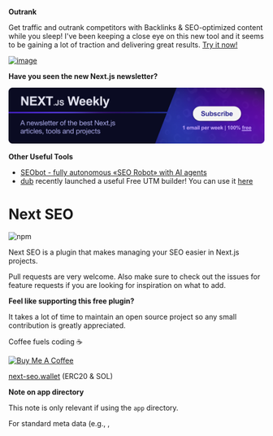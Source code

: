 **Outrank**

Get traffic and outrank competitors with Backlinks & SEO-optimized content while you sleep! I've been keeping a close eye on this new tool and it seems to be gaining a lot of traction and delivering great results. [Try it now!](https://outrank.so/?via=next-seo)

[![image](https://github.com/user-attachments/assets/14c0f4c0-aad0-4d2d-8a14-6edad232a4dc)](https://outrank.so/?via=next-seo)

**Have you seen the new Next.js newsletter?**

[<img alt="NextjsWeekly banner" src="./next-js-weekly.png">](https://dub.sh/nextjsweekly)

**Other Useful Tools**

- [SEObot - fully autonomous «SEO Robot» with AI agents](https://seobotai.com/?ref=next-seo)
- [dub](https://dub.co/?utm_source=next-seo&utm_medium=social&utm_campaign=next-seo) recently launched a useful Free UTM builder! You can use it [here](https://dub.sh/iKTxs7b)

# Next SEO

![npm](https://img.shields.io/npm/dw/next-seo?style=flat-square)

Next SEO is a plugin that makes managing your SEO easier in Next.js projects.

Pull requests are very welcome. Also make sure to check out the issues for feature requests if you are
looking for inspiration on what to add.

**Feel like supporting this free plugin?**

It takes a lot of time to maintain an open source project so any small contribution is greatly appreciated.

Coffee fuels coding ☕️

<a href="https://www.buymeacoffee.com/garmeeh" target="_blank"><img src="https://cdn.buymeacoffee.com/buttons/v2/default-yellow.png" alt="Buy Me A Coffee" style="height: 60px !important;width: 217px !important;" ></a>

[next-seo.wallet](https://unstoppabledomains.com/d/next-seo.wallet) (ERC20 & SOL)

**Note on app directory**

This note is only relevant if using the `app` directory.

For standard meta data (e.g., <meta>, <title>) then it is highly recommended that you use the built-in `generateMetaData` method. You can check out the docs [here](https://beta.nextjs.org/docs/guides/seo#usage)

For JSON-LD then, the only change needed is to add `useAppDir={true}` to the JSON-LD component in use. You should add use this component in your `page.js` and NOT your `head.js`.

```
<ArticleJsonLd
  useAppDir={true}
  url="https://example.com/article"
  title="Article headline" <- required for app directory
  />
```

If you are using **`pages`** directory then `NextSeo` is **exactly what you need** for your SEO needs!

### Table of Contents

<!-- START doctoc generated TOC please keep comment here to allow auto update -->
<!-- DON'T EDIT THIS SECTION, INSTEAD RE-RUN doctoc TO UPDATE -->

- [Usage](#usage)
  - [Setup](#setup)
  - [Add SEO to Page](#add-seo-to-page)
  - [Default SEO Configuration](#default-seo-configuration)
  - [NextSeo Options](#nextseo-options)
    - [Title Template](#title-template)
    - [Default Title](#default-title)
    - [No Index](#no-index)
    - [dangerouslySetAllPagesToNoIndex](#dangerouslysetallpagestonoindex)
    - [No Follow](#no-follow)
    - [dangerouslySetAllPagesToNoFollow](#dangerouslysetallpagestonofollow)
    - [robotsProps](#robotsprops)
    - [Twitter](#twitter)
    - [Facebook](#facebook)
    - [Canonical URL](#canonical-url)
    - [Alternate](#alternate)
    - [Additional Meta Tags](#additional-meta-tags)
    - [Additional Link Tags](#additional-link-tags)
- [Open Graph](#open-graph)
  - [Open Graph Examples](#open-graph-examples)
    - [Basic](#basic)
    - [Video](#video)
    - [Audio](#audio)
    - [Article](#article)
    - [Book](#book)
    - [Profile](#profile)
- [JSON-LD](#json-ld)
  - [JSON-LD Security](#json-ld-security)
  - [Handling multiple instances](#handling-multiple-instances)
  - [Article](#article-1)
  - [Breadcrumb](#breadcrumb)
  - [Blog](#blog)
  - [Campground](#campground)
  - [Recipe](#recipe)
  - [Sitelinks Search Box](#sitelinks-search-box)
  - [Course](#course)
  - [Dataset](#dataset)
  - [Corporate Contact](#corporate-contact)
  - [FAQ Page](#faq-page)
  - [How-to](#how-to)
  - [Job Posting](#job-posting)
  - [Local Business](#local-business)
  - [Logo](#logo)
  - [Product](#product)
  - [Social Profile](#social-profile)
  - [News Article](#news-article)
  - [Park](#park)
  - [Video](#video-1)
  - [VideoGame](#videogame)
  - [Event](#event)
  - [Q&A](#qa)
  - [Collection Page](#collection-page)
  - [Profile page](#profile-page)
  - [Carousel](#carousel)
    - [Default (Summary List)](#default-summary-list)
    - [Course](#course-1)
    - [Movie](#movie)
    - [Recipe](#recipe-1)
    - [Custom](#custom)
  - [Software App](#software-app)
  - [Organization](#organization)
  - [Brand](#brand)
  - [WebPage](#webpage)
  - [WebSite](#website)
  - [Image Metadata](#image-metadata)
- [Contributors](#contributors)

<!-- END doctoc generated TOC please keep comment here to allow auto update -->

## Usage

`NextSeo` works by including it on pages where you would like SEO attributes to be added. Once included on the page, you pass it a configuration object with the page's SEO properties. This can be dynamically generated at a page level, or in some cases, your API may return an SEO object.

### Setup

First, install it:

```bash
npm install next-seo
```

or

```bash
yarn add next-seo
```

### Add SEO to Page

---

**Using Next.js app directory introduced in Next.js 13?**

If you are using the Next.js app directory, then it is highly recommended that you use the built-in `generateMetaData` method. You can check out the docs [here](https://beta.nextjs.org/docs/guides/seo#usage)

If you are using the `pages` directory, then `NextSeo` is exactly what you need for your SEO needs!

---

Then, you need to import `NextSeo` and add the desired properties. This will render out the tags in the `<head>` for SEO. At a bare minimum, you should add a title and description.

**Example with just title and description:**

```jsx
import { NextSeo } from 'next-seo';

const Page = () => (
  <>
    <NextSeo
      title="Simple Usage Example"
      description="A short description goes here."
    />
    <p>Simple Usage</p>
  </>
);

export default Page;
```

But `NextSeo` gives you many more options that you can add. See below for a typical example of a page.

**Typical page example:**

```jsx
import { NextSeo } from 'next-seo';

const Page = () => (
  <>
    <NextSeo
      title="Using More of Config"
      description="This example uses more of the available config options."
      canonical="https://www.canonical.ie/"
      openGraph={{
        url: 'https://www.url.ie/a',
        title: 'Open Graph Title',
        description: 'Open Graph Description',
        images: [
          {
            url: 'https://www.example.ie/og-image-01.jpg',
            width: 800,
            height: 600,
            alt: 'Og Image Alt',
            type: 'image/jpeg',
          },
          {
            url: 'https://www.example.ie/og-image-02.jpg',
            width: 900,
            height: 800,
            alt: 'Og Image Alt Second',
            type: 'image/jpeg',
          },
          { url: 'https://www.example.ie/og-image-03.jpg' },
          { url: 'https://www.example.ie/og-image-04.jpg' },
        ],
        siteName: 'SiteName',
      }}
      twitter={{
        handle: '@handle',
        site: '@site',
        cardType: 'summary_large_image',
      }}
    />
    <p>SEO Added to Page</p>
  </>
);

export default Page;
```

**A note on Twitter Tags**

Props `cardType`, `site`, `handle` are equivalent to `twitter:card`, `twitter:site`, `twitter:creator`. Documentation can be found [here](https://developer.twitter.com/en/docs/twitter-for-websites/cards/overview/summary).

Twitter will read the `og:title`, `og:image` and `og:description` tags for their card. `next-seo` omits `twitter:title`, `twitter:image` and `twitter:description` to avoid duplication.

Some tools may report this as an error. See [Issue #14](https://github.com/garmeeh/next-seo/issues/14)

### Default SEO Configuration

`NextSeo` enables you to set some default SEO properties that will appear on all pages without needing to include anything on them. You can also override these on a page-by-page basis if needed.

To achieve this, you will need to create a custom `<App>`. In your pages directory, create a new file, `_app.js`. See the Next.js docs [here](https://nextjs.org/docs/advanced-features/custom-app) for more info on a custom `<App>`.

Within this file you will need to import `DefaultSeo` from `next-seo` and pass it props.

Here is a typical example:

```jsx
import App, { Container } from 'next/app';
import { DefaultSeo } from 'next-seo';

// import your default seo configuration
import SEO from '../next-seo.config';

export default class MyApp extends App {
  render() {
    const { Component, pageProps } = this.props;
    return (
      <Container>
        <DefaultSeo
          openGraph={{
            type: 'website',
            locale: 'en_IE',
            url: 'https://www.url.ie/',
            siteName: 'SiteName',
          }}
          twitter={{
            handle: '@handle',
            site: '@site',
            cardType: 'summary_large_image',
          }}
        />
        <Component {...pageProps} />
      </Container>
    );
  }
}
```

To work properly, `DefaultSeo` should be placed above (before) `Component` due to the behavior of Next.js internals.

Alternatively, you can also create a config file to store default values such as `next-seo.config.js`

```js
export default {
  openGraph: {
    type: 'website',
    locale: 'en_IE',
    url: 'https://www.url.ie/',
    siteName: 'SiteName',
  },
  twitter: {
    handle: '@handle',
    site: '@site',
    cardType: 'summary_large_image',
  },
};
```

<details><summary>or like this, if you are using TypeScript</summary>
<p>

```ts
import { DefaultSeoProps } from 'next-seo';

const config: DefaultSeoProps = {
  openGraph: {
    type: 'website',
    locale: 'en_IE',
    url: 'https://www.url.ie/',
    siteName: 'SiteName',
  },
  twitter: {
    handle: '@handle',
    site: '@site',
    cardType: 'summary_large_image',
  },
};

export default config;
```

</p>
</details>

import at the top of `_app.js`

```jsx
import SEO from '../next-seo.config';
```

and the `DefaultSeo` component can be used like this instead

```jsx
<DefaultSeo {...SEO} />
```

From now on, all of your pages will have the defaults above applied.

**Note that `Container` is deprecated in Next.js v9.0.4 so you should replace that component here with `React.Fragment` on this version and later - see [here](https://github.com/zeit/next.js/blob/master/errors/app-container-deprecated.md)**

### NextSeo Options

| Property                           | Type                    | Description                                                                                                                                                                          |
| ---------------------------------- | ----------------------- | ------------------------------------------------------------------------------------------------------------------------------------------------------------------------------------ |
| `titleTemplate`                    | string                  | Allows you to set default title template that will be added to your title [More Info](#title-template)                                                                               |
| `title`                            | string                  | Set the meta title of the page                                                                                                                                                       |
| `defaultTitle`                     | string                  | If no title is set on a page, this string will be used instead of an empty `titleTemplate` [More Info](#default-title)                                                               |
| `noindex`                          | boolean (default false) | Sets whether page should be indexed or not [More Info](#no-index)                                                                                                                    |
| `nofollow`                         | boolean (default false) | Sets whether page should be followed or not [More Info](#no-follow)                                                                                                                  |
| `robotsProps`                      | Object                  | Set the more meta information for the `X-Robots-Tag` [More Info](#robotsprops)                                                                                                       |
| `description`                      | string                  | Set the page meta description                                                                                                                                                        |
| `canonical`                        | string                  | Set the page canonical url                                                                                                                                                           |
| `mobileAlternate.media`            | string                  | Set what screen size the mobile website should be served from                                                                                                                        |
| `mobileAlternate.href`             | string                  | Set the mobile page alternate url                                                                                                                                                    |
| `languageAlternates`               | array                   | Set the language of the alternate urls. Expects array of objects with the shape: `{ hrefLang: string, href: string }`                                                                |
| `themeColor`                       | string                  | Indicates a suggested color that user agents should use to customize the display of the page or of the surrounding user interface. Must contain a valid CSS color                    |
| `additionalMetaTags`               | array                   | Allows you to add a meta tag that is not documented here. [More Info](#additional-meta-tags)                                                                                         |
| `additionalLinkTags`               | array                   | Allows you to add a link tag that is not documented here. [More Info](#additional-link-tags)                                                                                         |
| `twitter.cardType`                 | string                  | The card type, which will be one of `summary`, `summary_large_image`, `app`, or `player`                                                                                             |
| `twitter.site`                     | string                  | @username for the website used in the card footer                                                                                                                                    |
| `twitter.handle`                   | string                  | @username for the content creator / author (outputs as `twitter:creator`)                                                                                                            |
| `facebook.appId`                   | string                  | Used for Facebook Insights, you must add a facebook app ID to your page to for it [More Info](#facebook)                                                                             |
| `openGraph.url`                    | string                  | The canonical URL of your object that will be used as its permanent ID in the graph                                                                                                  |
| `openGraph.type`                   | string                  | The type of your object. Depending on the type you specify, other properties may also be required [More Info](#open-graph)                                                           |
| `openGraph.title`                  | string                  | The open graph title, this can be different than your meta title.                                                                                                                    |
| `openGraph.description`            | string                  | The open graph description, this can be different than your meta description.                                                                                                        |
| `openGraph.images`                 | array                   | An array of images (object) to be used by social media platforms, slack etc as a preview. If multiple supplied you can choose one when sharing. [See Examples](#open-graph-examples) |
| `openGraph.videos`                 | array                   | An array of videos (object)                                                                                                                                                          |
| `openGraph.locale`                 | string                  | The locale the open graph tags are marked up in. Of the format language_TERRITORY. Default is en_US.                                                                                 |
| `openGraph.siteName`               | string                  | If your object is part of a larger web site, the name which should be displayed for the overall site.                                                                                |
| `openGraph.profile.firstName`      | string                  | Person's first name.                                                                                                                                                                 |
| `openGraph.profile.lastName`       | string                  | Person's last name.                                                                                                                                                                  |
| `openGraph.profile.username`       | string                  | Person's username.                                                                                                                                                                   |
| `openGraph.profile.gender`         | string                  | Person's gender.                                                                                                                                                                     |
| `openGraph.book.authors`           | string[]                | Writers of the article. [See Examples](#open-graph-examples)                                                                                                                         |
| `openGraph.book.isbn`              | string                  | The [ISBN](https://en.wikipedia.org/wiki/International_Standard_Book_Number)                                                                                                         |
| `openGraph.book.releaseDate`       | datetime                | The date the book was released.                                                                                                                                                      |
| `openGraph.book.tags`              | string[]                | Tag words associated with this book.                                                                                                                                                 |
| `openGraph.article.publishedTime`  | datetime                | When the article was first published. [See Examples](#open-graph-examples)                                                                                                           |
| `openGraph.article.modifiedTime`   | datetime                | When the article was last changed.                                                                                                                                                   |
| `openGraph.article.expirationTime` | datetime                | When the article is out of date after.                                                                                                                                               |
| `openGraph.article.authors`        | string[]                | Writers of the article.                                                                                                                                                              |
| `openGraph.article.section`        | string                  | A high-level section name. E.g. Technology                                                                                                                                           |
| `openGraph.article.tags`           | string[]                | Tag words associated with this article.                                                                                                                                              |

#### Title Template

Replaces `%s` with your title string

```js
title = 'This is my title';
titleTemplate = 'Next SEO | %s';
// outputs: Next SEO | This is my title
```

```js
title = 'This is my title';
titleTemplate = '%s | Next SEO';
// outputs: This is my title | Next SEO
```

#### Default Title

```js
title = undefined;
titleTemplate = 'Next SEO | %s';
defaultTitle = 'Next SEO';
// outputs: Next SEO
```

#### No Index

Setting this to `true` will set `noindex,follow` (to set `nofollow`, please refer to [`nofollow`](#no-follow)). This works on a page by page basis. This property works in tandem with the `nofollow` property and together they populate the `robots` meta tag.

**Note:** The `noindex` and the [`nofollow`](#no-follow) properties are a little different than all the others in the sense that setting them as a default does not work as expected. This is due to the fact Next SEO already has a default of `index,follow` because `next-seo` is a SEO plugin after all. So if you want to globally these properties, please see [dangerouslySetAllPagesToNoIndex](#dangerouslySetAllPagesToNoIndex) and [dangerouslySetAllPagesToNoFollow](#dangerouslySetAllPagesToNoFollow).

**Example No Index on a single page:**

If you have a single page that you want no indexed you can achieve this by:

```jsx
import { NextSeo } from 'next-seo';

const Page = () => (
  <>
    <NextSeo noindex={true} />
    <p>This page is no indexed</p>
  </>
);

export default Page;

/*
<meta name="robots" content="noindex,follow">
*/
```

#### dangerouslySetAllPagesToNoIndex

It has the prefix `dangerously` because it will `noindex` all pages. As this is an SEO plugin, that is kinda dangerous action. It is **not** bad to use this. Just please be sure you want to `noindex` **EVERY** page. You can still override this at a page level if you have a use case to `index` a page. This can be done by setting `noindex: false`.

The only way to unset this is by removing the prop from the `DefaultSeo` in your custom `<App>`.

#### No Follow

Setting this to `true` will set `index,nofollow` (to set `noindex`, please refer to [`noindex`](#no-index)). This works on a page-by-page basis. This property works in tandem with the `noindex` property, and together, they populate the `robots` meta tag.

**Note:** Unlike for the other properties, setting `noindex` and `nofollow` by default does not work as expected. This is because Next SEO has a default of `index,follow`, since `next-seo` is an SEO plugin after all. If you want to globally allow these properties, see [dangerouslySetAllPagesToNoIndex](#dangerouslySetAllPagesToNoIndex) and [dangerouslySetAllPagesToNoFollow](#dangerouslySetAllPagesToNoFollow).

**Example No Follow on a single page:**

If you have a single page that you want no indexed you can achieve this by:

```jsx
import { NextSeo } from 'next-seo';

const Page = () => (
  <>
    <NextSeo nofollow={true} />
    <p>This page is not followed</p>
  </>
);

export default Page;

/*
<meta name="robots" content="index,nofollow">
*/
```

#### dangerouslySetAllPagesToNoFollow

It has the prefix of `dangerously` because it will `nofollow` all pages. As this is an SEO plugin, that is kinda dangerous action. It is **not** bad to use this. Just please be sure you want to `nofollow` **EVERY** page. You can still override this at a page level if you have a use case to `follow` a page. This can be done by setting `nofollow: false`.

The only way to unset this, is by removing the prop from the `DefaultSeo` in your custom `<App>`.

| `noindex` | `nofollow` | `meta` content of `robots` |
| --------- | ---------- | -------------------------- |
| --        | --         | `index,follow` (default)   |
| false     | false      | `index,follow`             |
| true      | --         | `noindex,follow`           |
| true      | false      | `noindex,follow`           |
| --        | true       | `index,nofollow`           |
| false     | true       | `index,nofollow`           |
| true      | true       | `noindex,nofollow`         |

#### robotsProps

In addition to `index, follow` the `robots` meta tag accepts more properties to archive a more accurate crawling and serve better snippets for SEO bots that crawl your page.

Example:

```jsx
import { NextSeo } from 'next-seo';

const Page = () => (
  <>
    <NextSeo
      robotsProps={{
        nosnippet: true,
        notranslate: true,
        noimageindex: true,
        noarchive: true,
        maxSnippet: -1,
        maxImagePreview: 'none',
        maxVideoPreview: -1,
      }}
    />
    <p>Additional robots props in Next-SEO!!</p>
  </>
);

export default Page;

/*
<meta name="robots" content="index,follow,nosnippet,max-snippet:-1,max-image-preview:none,noarchive,noimageindex,max-video-preview:-1,notranslate">
*/
```

**Available properties**

| Property            | Type                      | Description                                                                                                                                                                                     |
| ------------------- | ------------------------- | ----------------------------------------------------------------------------------------------------------------------------------------------------------------------------------------------- |
| `noarchive`         | boolean                   | Do not show a [cached link](https://support.google.com/websearch/answer/1687222) in search results.                                                                                             |
| `nosnippet`         | boolean                   | Do not show a text snippet or video preview in the search results for this page.                                                                                                                |
| `max-snippet`       | number                    | Use a maximum of [number] characters as a textual snippet for this search result. [Read more](https://developers.google.com/search/reference/robots_meta_tag?hl=en-GB#directives)               |
| `max-image-preview` | 'none','standard','large' | Set the maximum size of an image preview for this page in a search results.                                                                                                                     |
| `max-video-preview` | number                    | Use a maximum of [number] seconds as a video snippet for videos on this page in search results. [Read more](https://developers.google.com/search/reference/robots_meta_tag?hl=en-GB#directives) |
| `notranslate`       | boolean                   | Do not offer translation of this page in search results.                                                                                                                                        |
| `noimageindex`      | boolean                   | Do not index images on this page.                                                                                                                                                               |
| `unavailable_after` | string                    | Do not show this page in search results after the specified date/time. The date/time must be specified in a widely adopted format including, but not limited to RFC 822, RFC 850, and ISO 8601. |

For more reference about the `X-Robots-Tag` visit [Google Search Central - Control Crawling and Indexing](https://developers.google.com/search/reference/robots_meta_tag?hl=en-GB#directives)

#### Twitter

Twitter will read the `og:title`, `og:image` and `og:description` tags for their card, this is why `next-seo` omits `twitter:title`, `twitter:image` and `twitter:description` so not to duplicate.

Some tools may report this as an error. See [Issue #14](https://github.com/garmeeh/next-seo/issues/14)

#### Facebook

```jsx
facebook={{
  appId: '1234567890',
}}
```

Add this to your SEO config to include the fb:app_id meta if you need to enable Facebook insights for your site. Information regarding this can be found in Facebook's [documentation](https://developers.facebook.com/docs/sharing/webmasters/)

#### Canonical URL

Add this on a page-per-page basis when you want to consolidate duplicate URLs.

```js
canonical = 'https://www.canonical.ie/';
```

#### Alternate

This link relation is used to indicate a relation between a desktop and a mobile website to search engines.

Example:

```jsx
mobileAlternate={{
  media: 'only screen and (max-width: 640px)',
  href: 'https://m.canonical.ie',
}}
```

```jsx
languageAlternates={[{
  hrefLang: 'de-AT',
  href: 'https://www.canonical.ie/de',
}]}
```

#### Additional Meta Tags

This allows you to add any other meta tags that are not covered in the `config` and
should be used instead of `children` prop.

`content` is required. Then either `name`, `property` or `httpEquiv`. (Only one on each)

Example:

```js
additionalMetaTags={[{
  property: 'dc:creator',
  content: 'Jane Doe'
}, {
  name: 'application-name',
  content: 'NextSeo'
}, {
  httpEquiv: 'x-ua-compatible',
  content: 'IE=edge; chrome=1'
}]}
```

Invalid Examples:

These are invalid as they contain more than one of `name`, `property` and `httpEquiv` on the same entry.

```js
additionalMetaTags={[{
  property: 'dc:creator',
  name: 'dc:creator',
  content: 'Jane Doe'
}, {
  property: 'application-name',
  httpEquiv: 'application-name',
  content: 'NextSeo'
}]}
```

One thing to note on this is that it currently only supports unique tags unless you use the `keyOverride` prop to provide a unique [key](https://reactjs.org/docs/lists-and-keys.html#keys) to each additional meta tag.

The default behaviour (without a `keyOverride` prop) is to render one tag per unique `name` / `property` / `httpEquiv`. The last one defined will be rendered.

For example, if you pass 2 tags with the same `property`:

```js
additionalMetaTags={[{
  property: 'dc:creator',
  content: 'Joe Bloggs'
}, {
  property: 'dc:creator',
  content: 'Jane Doe'
}]}
```

it will result in this being rendered:

```html
<meta property="dc:creator" content="Jane Doe" />
```

Providing an additional `keyOverride` property like this:

```js
additionalMetaTags={[{
  property: 'dc:creator',
  content: 'Joe Bloggs',
  keyOverride: 'creator1',
}, {
  property: 'dc:creator',
  content: 'Jane Doe',
  keyOverride: 'creator2',
}]}
```

results in the correct HTML being rendered:

```html
<meta property="dc:creator" content="Joe Bloggs" />
<meta property="dc:creator" content="Jane Doe" />
```

#### Additional Link Tags

This allows you to add any other link tags that are not covered in the `config`.

`rel` and `href` is required.

Example:

```js
additionalLinkTags={[
  {
    rel: 'icon',
    href: 'https://www.test.ie/favicon.ico',
  },
  {
    rel: 'apple-touch-icon',
    href: 'https://www.test.ie/touch-icon-ipad.jpg',
    sizes: '76x76'
  },
  {
    rel: 'manifest',
    href: '/manifest.json'
  },
  {
    rel: 'preload',
    href: 'https://www.test.ie/font/sample-font.woof2',
    as: 'font',
    type: 'font/woff2',
    crossOrigin: 'anonymous'
  }
]}
```

it will result in this being rendered:

```html
<link rel="icon" href="https://www.test.ie/favicon.ico" />
<link
  rel="apple-touch-icon"
  href="https://www.test.ie/touch-icon-ipad.jpg"
  sizes="76x76"
/>
<link rel="manifest" href="/manifest.json" />
<link
  rel="preload"
  href="https://www.test.ie/font/sample-font.woof2"
  as="font"
  type="font/woff2"
  crossorigin="anonymous"
/>
```

## Open Graph

For the full specification please check out <http://ogp.me/>

Next SEO currently supports:

- [basic](#basic)
- [video](#video)
- [article](#article)
- [book](#book)
- [profile](#profile)

### Open Graph Examples

#### Basic

```jsx
import { NextSeo } from 'next-seo';

const Page = () => (
  <>
    <NextSeo
      openGraph={{
        type: 'website',
        url: 'https://www.example.com/page',
        title: 'Open Graph Title',
        description: 'Open Graph Description',
        images: [
          {
            url: 'https://www.example.ie/og-image.jpg',
            width: 800,
            height: 600,
            alt: 'Og Image Alt',
          },
          {
            url: 'https://www.example.ie/og-image-2.jpg',
            width: 800,
            height: 600,
            alt: 'Og Image Alt 2',
          },
        ],
      }}
    />
    <p>Basic</p>
  </>
);

export default Page;
```

**Note**

Multiple images are available from next.js version `7.0.0-canary.0`

For versions `6.0.0` - `7.0.0-canary.0` you just need to supply a single item array:

```js
images: [
  {
    url: 'https://www.example.ie/og-image-01.jpg',
    width: 800,
    height: 600,
    alt: 'Og Image Alt',
  },
],
```

Supplying multiple images will not break anything, but only one will be added to the head.

#### Video

Full info on [http://ogp.me/](http://ogp.me/#type_video)

```jsx
import { NextSeo } from 'next-seo';

const Page = () => (
  <>
    <NextSeo
      title="Video Page Title"
      description="Description of video page"
      openGraph={{
        title: 'Open Graph Video Title',
        description: 'Description of open graph video',
        url: 'https://www.example.com/videos/video-title',
        type: 'video.movie',
        video: {
          // Multiple Open Graph actors is only available in version `7.0.2-canary.35`+ of next
          actors: [
            {
              profile: 'https://www.example.com/actors/@firstnameA-lastnameA',
              role: 'Protagonist',
            },
            {
              profile: 'https://www.example.com/actors/@firstnameB-lastnameB',
              role: 'Antagonist',
            },
          ],
          // Multiple Open Graph directors is only available in version `7.0.2-canary.35`+ of next
          directors: [
            'https://www.example.com/directors/@firstnameA-lastnameA',
            'https://www.example.com/directors/@firstnameB-lastnameB',
          ],
          // Multiple Open Graph writers is only available in version `7.0.2-canary.35`+ of next
          writers: [
            'https://www.example.com/writers/@firstnameA-lastnameA',
            'https://www.example.com/writers/@firstnameB-lastnameB',
          ],
          duration: 680000,
          releaseDate: '2022-12-21T22:04:11Z',
          // Multiple Open Graph tags is only available in version `7.0.2-canary.35`+ of next
          tags: ['Tag A', 'Tag B', 'Tag C'],
        },
        siteName: 'SiteName',
      }}
    />
    <h1>Video Page SEO</h1>
  </>
);

export default Page;
```

**Note**

Multiple images are available from next.js version `7.0.0-canary.0`

For versions `6.0.0` - `7.0.0-canary.0` you just need to supply a single item array:

```js
images: [
  {
    url: 'https://www.example.ie/og-image-01.jpg',
    width: 800,
    height: 600,
    alt: 'Og Image Alt',
  },
],
```

Supplying multiple images will not break anything, but only one will be added to the head.

#### Audio

Full info on [http://ogp.me/](https://ogp.me/#structured)

```jsx
import { NextSeo } from 'next-seo';
const Page = () => (
  <>
    <NextSeo
      title="Audio Page Title"
      description="Description of audio page"
      openGraph={{
        title: 'Open Graph Audio',
        description: 'Description of open graph audio',
        url: 'https://www.example.com/audio/audio',
        audio: [
          {
            url: 'http://examples.opengraphprotocol.us/media/audio/1khz.mp3',
            secureUrl: 'https://d72cgtgi6hvvl.cloudfront.net/media/audio/1khz.mp3',
            type: "audio/mpeg"
          },
          {
            url: 'http://examples.opengraphprotocol.us/media/audio/250hz.mp3',
            secureUrl: 'https://d72cgtgi6hvvl.cloudfront.net/media/audio/250hz.mp3',
            type: "audio/mpeg"
          },
        ]
        site_name: 'SiteName',
      }}
    />
    <h1>Audio Page SEO</h1>
  </>
);
export default Page;
```

#### Article

```jsx
import { NextSeo } from 'next-seo';

const Page = () => (
  <>
    <NextSeo
      openGraph={{
        title: 'Open Graph Article Title',
        description: 'Description of open graph article',
        url: 'https://www.example.com/articles/article-title',
        type: 'article',
        article: {
          publishedTime: '2017-06-21T23:04:13Z',
          modifiedTime: '2018-01-21T18:04:43Z',
          expirationTime: '2022-12-21T22:04:11Z',
          section: 'Section II',
          authors: [
            'https://www.example.com/authors/@firstnameA-lastnameA',
            'https://www.example.com/authors/@firstnameB-lastnameB',
          ],
          tags: ['Tag A', 'Tag B', 'Tag C'],
        },
        images: [
          {
            url: 'https://www.test.ie/images/cover.jpg',
            width: 850,
            height: 650,
            alt: 'Photo of text',
          },
        ],
      }}
    />
    <p>Article</p>
  </>
);

export default Page;
```

**Note**

Multiple images, authors, and tags are available from next.js version `7.0.0-canary.0`

For versions `6.0.0` - `7.0.0-canary.0` you just need to supply a single item array:

`images:`

```js
images: [
  {
    url: 'https://www.example.ie/og-image-01.jpg',
    width: 800,
    height: 600,
    alt: 'Og Image Alt',
  },
],
```

`authors:`

```js
authors: [
  'https://www.example.com/authors/@firstnameA-lastnameA',
],
```

`tags:`

```js
tags: ['Tag A'],
```

Supplying multiple of any of the above will not break anything, but only one will be added to the head.

#### Book

```jsx
import { NextSeo } from 'next-seo';

const Page = () => (
  <>
    <NextSeo
      openGraph={{
        title: 'Open Graph Book Title',
        description: 'Description of open graph book',
        url: 'https://www.example.com/books/book-title',
        type: 'book',
        book: {
          releaseDate: '2018-09-17T11:08:13Z',
          isbn: '978-3-16-148410-0',
          authors: [
            'https://www.example.com/authors/@firstnameA-lastnameA',
            'https://www.example.com/authors/@firstnameB-lastnameB',
          ],
          tags: ['Tag A', 'Tag B', 'Tag C'],
        },
        images: [
          {
            url: 'https://www.test.ie/images/book.jpg',
            width: 850,
            height: 650,
            alt: 'Cover of the book',
          },
        ],
      }}
    />
    <p>Book</p>
  </>
);

export default Page;
```

**Note**

Multiple images, authors, and tags are available from next.js version `7.0.0-canary.0`

For versions `6.0.0` - `7.0.0-canary.0` you just need to supply a single item array:

`images:`

```js
images: [
  {
    url: 'https://www.example.ie/og-image-01.jpg',
    width: 800,
    height: 600,
    alt: 'Og Image Alt',
  },
],
```

`authors:`

```js
authors: [
  'https://www.example.com/authors/@firstnameA-lastnameA',
],
```

`tags:`

```js
tags: ['Tag A'],
```

Supplying multiple of any of the above will not break anything, but only one will be added to the head.

#### Profile

```jsx
import { NextSeo } from 'next-seo';

const Page = () => (
  <>
    <NextSeo
      openGraph={{
        title: 'Open Graph Profile Title',
        description: 'Description of open graph profile',
        url: 'https://www.example.com/@firstlast123',
        type: 'profile',
        profile: {
          firstName: 'First',
          lastName: 'Last',
          username: 'firstlast123',
          gender: 'female',
        },
        images: [
          {
            url: 'https://www.test.ie/images/profile.jpg',
            width: 850,
            height: 650,
            alt: 'Profile Photo',
          },
        ],
      }}
    />
    <p>Profile</p>
  </>
);

export default Page;
```

**Note**

Multiple images are available from next.js version `7.0.0-canary.0`

For versions `6.0.0` - `7.0.0-canary.0` you just need to supply a single item array:

```js
images: [
  {
    url: 'https://www.example.ie/og-image-01.jpg',
    width: 800,
    height: 600,
    alt: 'Og Image Alt',
  },
],
```

Supplying multiple images will not break anything, but only one will be added to the head.

## JSON-LD

Next SEO now has the ability to set JSON-LD a form of structured data. Structured data is a standardized format for providing information about a page and classifying the page content.

Google has excellent content on JSON-LD -> [HERE](https://developers.google.com/search/docs/data-types/article)

**If using the app directory then please ensure to add `useAppDir={true}` prop and that you are using the component in the `page.js`**

Below you will find a very basic page implementing each of the available JSON-LD types:

- [Article](#article-1)
- [Breadcrumb](#breadcrumb)
- [Blog](#blog)
- [Campground](#campground)
- [Recipe](#recipe)
- [Sitelinks Search Box](#sitelinks-search-box)
- [Course](#course)
- [Dataset](#dataset)
- [Corporate Contact](#corporate-contact)
- [FAQ Page](#faq-page)
- [How-to](#how-to)
- [Job Posting](#job-posting)
- [Local Business](#local-business)
- [Product](#product)
- [Social Profile](#social-profile)
- [News Article](#news-article)
- [Park](#park)

Pull requests are very welcome to add any from the list [found here](https://developers.google.com/search/docs/data-types/article)

#### JSON-LD Security

Just a quick note on security. To get JSON-LD onto the page it needs to be in a script tag. `next-seo` achieves this by using a script tag with `dangerouslySetInnerHTML`.

So if passing anything directly from a URL to one of the components below please ensure you sanitize it first if needed.

View `toJson.tsx` for implementation detail.

#### Handling multiple instances

If your page requires multiple instances of a given JSON-LD component, you can specify unique `keyOverride` properties, and `next-seo` will handle the rest.

This comes in handy for blog rolls, search results, and overview pages.

Please fully research when you should and shouldn't add multiple instances of JSON-LD.

```jsx
<ExampleJsonLd keyOverride="my-new-key" />
```

### Article

```jsx
import { ArticleJsonLd } from 'next-seo';

const Page = () => (
  <>
    <h1>Article JSON-LD</h1>
    <ArticleJsonLd
      useAppDir={false}
      url="https://example.com/article"
      title="Article headline"
      images={[
        'https://example.com/photos/1x1/photo.jpg',
        'https://example.com/photos/4x3/photo.jpg',
        'https://example.com/photos/16x9/photo.jpg',
      ]}
      datePublished="2015-02-05T08:00:00+08:00"
      dateModified="2015-02-05T09:00:00+08:00"
      authorName={[
        {
          name: 'Jane Blogs',
          url: 'https://example.com',
        },
        {
          name: 'Mary Stone',
          url: 'https://example.com',
        },
      ]}
      publisherName="Gary Meehan"
      publisherLogo="https://www.example.com/photos/logo.jpg"
      description="This is a mighty good description of this article."
      isAccessibleForFree={true}
    />
  </>
);

export default Page;
```

### Breadcrumb

```jsx
import { BreadcrumbJsonLd } from 'next-seo';

const Page = () => (
  <>
    <h1>Breadcrumb JSON-LD</h1>
    <BreadcrumbJsonLd
      itemListElements={[
        {
          position: 1,
          name: 'Books',
          item: 'https://example.com/books',
        },
        {
          position: 2,
          name: 'Authors',
          item: 'https://example.com/books/authors',
        },
        {
          position: 3,
          name: 'Ann Leckie',
          item: 'https://example.com/books/authors/annleckie',
        },
        {
          position: 4,
          name: 'Ancillary Justice',
          item: 'https://example.com/books/authors/ancillaryjustice',
        },
      ]}
    />
  </>
);

export default Page;
```

**Required properties**

| Property                    | Info                                                                                                     |
| --------------------------- | -------------------------------------------------------------------------------------------------------- |
| `itemListElements`          |                                                                                                          |
| `itemListElements.position` | The position of the breadcrumb in the breadcrumb trail. Position 1 signifies the beginning of the trail. |
| `itemListElements.name`     | The title of the breadcrumb displayed for the user.                                                      |
| `itemListElements.item`     | The URL to the webpage that represents the breadcrumb.                                                   |

**Other**
| `useAppDir` | This should be set to true if using the new app directory. Not required if outside of the app directory. |

### Blog

```jsx
import { ArticleJsonLd } from 'next-seo';

const Page = () => (
  <>
    <h1>Blog JSON-LD</h1>
    <ArticleJsonLd
      type="BlogPosting"
      url="https://example.com/blog"
      title="Blog headline"
      images={[
        'https://example.com/photos/1x1/photo.jpg',
        'https://example.com/photos/4x3/photo.jpg',
        'https://example.com/photos/16x9/photo.jpg',
      ]}
      datePublished="2015-02-05T08:00:00+08:00"
      dateModified="2015-02-05T09:00:00+08:00"
      authorName="Jane Blogs"
      description="This is a mighty good description of this blog."
    />
  </>
);

export default Page;
```

### Campground

```jsx
import { CampgroundJsonLd } from 'next-seo';

const Page = () => (
  <>
    <h1>Campground JSON-LD</h1>
    <CampgroundJsonLd
      id="https://www.example.com/campground/rip-van-winkle-campground"
      name="Rip Van Winkle Campgrounds"
      url="https://www.example.com/campground"
      telephone="+18452468114"
      images={['https://example.com/photos/1x1/photo.jpg']}
      address={{
        streetAddress: '149 Blue Mountain Rd',
        addressLocality: 'Saugerties',
        addressRegion: 'NY',
        postalCode: '12477',
        addressCountry: 'US',
      }}
      description="Description about Rip Van Winkle Campgrounds"
      geo={{
        latitude: '42.092599',
        longitude: '-74.018580',
      }}
      openingHours={[
        {
          opens: '09:00',
          closes: '17:00',
          dayOfWeek: [
            'Monday',
            'Tuesday',
            'Wednesday',
            'Thursday',
            'Friday',
            'Saturday',
            'Sunday',
          ],
          validFrom: '2019-12-23',
          validThrough: '2020-04-02',
        },
      ]}
      petsAllowed
      rating={{
        ratingValue: '5',
        ratingCount: '18',
      }}
      amenityFeature={{
        name: 'Showers',
        value: true,
      }}
      priceRange="$$"
    />
  </>
);

export default Page;
```

**Required properties**

| Property                  | Info                                                                |
| ------------------------- | ------------------------------------------------------------------- |
| `@id`                     | Globally unique ID of the specific campground in the form of a URL. |
| `address`                 | Address of the specific campground location                         |
| `address.addressCountry`  | The 2-letter ISO 3166-1 alpha-2 country code                        |
| `address.addressLocality` | City                                                                |
| `address.addressRegion`   | State or province, if applicable.                                   |
| `address.postalCode`      | Postal or zip code.                                                 |
| `address.streetAddress`   | Street number, street name, and unit number.                        |
| `name`                    | Campground name.                                                    |
| `description`             | Campground description.                                             |

**Supported properties**

| Property                    | Info                                                                                                                                                 |
| --------------------------- | ---------------------------------------------------------------------------------------------------------------------------------------------------- |
| `geo`                       | Geographic coordinates of the campground.                                                                                                            |
| `geo.latitude`              | The latitude of the campground location                                                                                                              |
| `geo.longitude`             | The longitude of the campground location                                                                                                             |
| `images`                    | An image or images of the campground. Required for valid markup depending on the type                                                                |
| `telephone`                 | A campground phone number meant to be the primary contact method for customers.                                                                      |
| `url`                       | The fully-qualified URL of the specific campground.                                                                                                  |
| `openingHours`              | Opening hour specification of the campground. You can provide this as a single object, or an array of objects with the properties below.             |
| `openingHours.opens`        | The opening hour of the place or service on the given day(s) of the week.                                                                            |
| `openingHours.closes`       | The closing hour of the place or service on the given day(s) of the week.                                                                            |
| `openingHours.dayOfWeek`    | The day of the week for which these opening hours are valid. Can be a string or array of strings. Refer to [DayOfWeek](https://schema.org/DayOfWeek) |
| `openingHours.validFrom`    | The date when the item becomes valid.                                                                                                                |
| `openingHours.validThrough` | The date after when the item is not valid.                                                                                                           |
| `isAccessibleForFree`       | Whether or not the campground is accessible for free.                                                                                                |
| `petsAllowed`               | Whether or not the campgroud allows pets.                                                                                                            |
| `amenityFeature`            | An amenity feature (e.g. a characteristic or service) of the campground.                                                                             |
| `amenityFeature.name`       | The name of the amenity.                                                                                                                             |
| `amenityFeature.value`      | The value of the amenity.                                                                                                                            |
| `priceRange`                | The price range of the campground, for example $$$.                                                                                                  |
| `rating`                    | The average rating of the campground based on multiple ratings or reviews.                                                                           |
| `rating.ratingValue`        | The rating for the content.                                                                                                                          |
| `rating.ratingCount`        | The count of total number of ratings.                                                                                                                |

**Other**
| `useAppDir` | This should be set to true if using the new app directory. Not required if outside of the app directory. |

### Recipe

```jsx
import { RecipeJsonLd } from 'next-seo';

const Page = () => (
  <>
    <h1>Recipe JSON-LD</h1>
    <RecipeJsonLd
      name="Party Coffee Cake"
      description="This coffee cake is awesome and perfect for parties."
      datePublished="2018-03-10"
      authorName={['Jane Blogs', 'Mary Stone']}
      prepTime="PT20M"
      cookTime="PT30M"
      totalTime="PT50M"
      keywords="cake for a party, coffee"
      yields="10"
      category="Dessert"
      cuisine="American"
      calories={270}
      images={[
        'https://example.com/photos/1x1/photo.jpg',
        'https://example.com/photos/4x3/photo.jpg',
        'https://example.com/photos/16x9/photo.jpg',
      ]}
      ingredients={[
        '2 cups of flour',
        '3/4 cup white sugar',
        '2 teaspoons baking powder',
        '1/2 teaspoon salt',
        '1/2 cup butter',
        '2 eggs',
        '3/4 cup milk',
      ]}
      instructions={[
        {
          name: 'Preheat',
          text: 'Preheat the oven to 350 degrees F. Grease and flour a 9x9 inch pan.',
          url: 'https://example.com/party-coffee-cake#step1',
          image: 'https://example.com/photos/party-coffee-cake/step1.jpg',
        },
      ]}
      aggregateRating={{
        ratingValue: '5',
        ratingCount: '18',
      }}
      video={{
        name: 'How to make a Party Coffee Cake',
        description: 'This is how you make a Party Coffee Cake.',
        contentUrl: 'http://www.example.com/video123.mp4',
        embedUrl: 'http://www.example.com/videoplayer?video=123',
        uploadDate: '2018-02-05T08:00:00+08:00',
        duration: 'PT1M33S',
        thumbnailUrls: [
          'https://example.com/photos/1x1/photo.jpg',
          'https://example.com/photos/4x3/photo.jpg',
          'https://example.com/photos/16x9/photo.jpg',
        ],
        expires: '2019-02-05T08:00:00+08:00',
        hasPart: {
          '@type': 'Clip',
          name: 'Preheat oven',
          startOffset: 30,
          url: 'http://www.example.com/example?t=30',
        },
        watchCount: 2347,
        publication: {
          '@type': 'BroadcastEvent',
          isLiveBroadcast: true,
          startDate: '2020-10-24T14:00:00+00:00',
          endDate: '2020-10-24T14:37:14+00:00',
        },
        regionsAllowed: ['IT', 'NL'],
      }}
    />
  </>
);

export default Page;
```

**Required properties**

| Property            | Info                                                                |
| ------------------- | ------------------------------------------------------------------- |
| `name`              | The name of the recipe                                              |
| `description`       | A description of the recipe                                         |
| `authorName`        | The name of the recipe author. Can be a string or array of strings. |
| `ingredients`       | A list of ingredient strings                                        |
| `instructions`      | -                                                                   |
| `instructions.name` | The name of the instruction step.                                   |
| `instructions.text` | The directions of the instruction step.                             |

**Other**
| `useAppDir` | This should be set to true if using the new app directory. Not required if outside of the app directory. |

### Sitelinks Search Box

```jsx
import { SiteLinksSearchBoxJsonLd } from 'next-seo';

const Page = () => (
  <>
    <h1>Sitelinks Search Box JSON-LD</h1>
    <SiteLinksSearchBoxJsonLd
      url="https://www.example.com"
      potentialActions={[
        {
          target: 'https://query.example.com/search?q',
          queryInput: 'search_term_string',
        },
        {
          target: 'android-app://com.example/https/query.example.com/search/?q',
          queryInput: 'search_term_string',
        },
      ]}
    />
  </>
);

export default Page;
```

**Required properties**

| Property                      | Info                                                                                                                                                                            |
| ----------------------------- | ------------------------------------------------------------------------------------------------------------------------------------------------------------------------------- |
| `url`                         | URL of the website associated with the sitelinks searchbox                                                                                                                      |
| `potentialActions`            | Array of one or two SearchAction objects. Describes the URI to send the query to, and the syntax of the request that is sent                                                    |
| `potentialActions.target`     | For websites, the URL of the handler that should receive and handle the search query; for apps, the URI of the intent handler for your search engine that should handle queries |
| `potentialActions.queryInput` | Placeholder used in target, gets substituted for user given query                                                                                                               |

**Other**
| `useAppDir` | This should be set to true if using the new app directory. Not required if outside of the app directory. |

Read the [documentation](https://developers.google.com/search/docs/appearance/structured-data/sitelinks-searchbox)

### Course

```jsx
import { CourseJsonLd } from 'next-seo';

const Page = () => (
  <>
    <h1>Course JSON-LD</h1>
    <CourseJsonLd
      courseName="Course Name"
      description="Introductory CS course laying out the basics."
      provider={{
        name: 'Course Provider',
        url: 'https//www.example.com/provider',
      }}
    />
  </>
);

export default Page;
```

**Required properties**

| Property        | Info                                                         |
| --------------- | ------------------------------------------------------------ |
| `courseName`    | The title of the course.                                     |
| `description`   | A description of the course. Display limit of 60 characters. |
| `provider.name` | The course provider name.                                    |
| `provider.url`  | The course provider name url.                                |

**Recommended properties**

| Property      | Info                            |
| ------------- | ------------------------------- |
| `providerUrl` | The url to the course provider. |

**Other**
| `useAppDir` | This should be set to true if using the new app directory. Not required if outside of the app directory. |

### Dataset

```jsx
import { DatasetJsonLd } from 'next-seo';

const Page = () => (
  <>
    <h1>Dataset JSON-LD</h1>
    <DatasetJsonLd
      description="The description needs to be at least 50 characters long"
      name="name of the dataset"
      license="https//www.example.com"
    />
  </>
);

export default Page;
```

**Required properties**

| Property      | Info                                                                              |
| ------------- | --------------------------------------------------------------------------------- |
| `description` | A short summary describing a dataset. Needs to be between 50 and 5000 characters. |
| `name`        | A license under which the dataset is distributed.                                 |

**Recommended properties**

| Property  | Info                            |
| --------- | ------------------------------- |
| `license` | The url to the course provider. |

**Other**
| `useAppDir` | This should be set to true if using the new app directory. Not required if outside of the app directory. |

### Corporate Contact

```jsx
import { CorporateContactJsonLd } from 'next-seo';

const Page = () => (
  <>
    <h1>Corporate Contact JSON-LD</h1>
    <CorporateContactJsonLd
      url="http://www.your-company-site.com"
      logo="http://www.example.com/logo.png"
      contactPoint={[
        {
          telephone: '+1-401-555-1212',
          contactType: 'customer service',
          email: 'customerservice@email.com',
          areaServed: 'US',
          availableLanguage: ['English', 'Spanish', 'French'],
        },
        {
          telephone: '+1-877-746-0909',
          contactType: 'customer service',
          email: 'servicecustomer@email.com',
          contactOption: 'TollFree',
          availableLanguage: 'English',
        },
        {
          telephone: '+1-877-453-1304',
          contactType: 'technical support',
          contactOption: 'TollFree',
          areaServed: ['US', 'CA'],
          availableLanguage: ['English', 'French'],
        },
      ]}
    />
  </>
);

export default Page;
```

**Required properties**

| Property                   | Info                                                                                            |
| -------------------------- | ----------------------------------------------------------------------------------------------- |
| `url`                      | Url to the home page of the company's official site.                                            |
| `contactPoint`             |                                                                                                 |
| `contactPoint.telephone`   | An internationalized version of the phone number, starting with the "+" symbol and country code |
| `contactPoint.contactType` | Description of the purpose of the phone number i.e. `Technical Support`.                        |

**Recommended ContactPoint properties**

| Property                         | Info                                                                                                       |
| -------------------------------- | ---------------------------------------------------------------------------------------------------------- |
| `contactPoint.areaServed`        | `String` or `Array` of geographical regions served by the business. Example `"US"` or `["US", "CA", "MX"]` |
| `contactPoint.availableLanguage` | Details about the language spoken. Example `"English"` or `["English", "French"]`                          |
| `contactPoint.email`             | Email asscosiated with the business`                                                                       |
| `gecontactPointo.contactOption`  | Details about the phone number. Example `"TollFree"`                                                       |

**Other**
| `useAppDir` | This should be set to true if using the new app directory. Not required if outside of the app directory. |

### FAQ Page

```jsx
import { FAQPageJsonLd } from 'next-seo';

const Page = () => (
  <>
    <h1>FAQ Page JSON-LD</h1>
    <FAQPageJsonLd
      mainEntity={[
        {
          questionName: 'How long is the delivery time?',
          acceptedAnswerText: '3-5 business days.',
        },
        {
          questionName: 'Where can I find information about product recalls?',
          acceptedAnswerText: 'Read more on under information.',
        },
      ]}
    />
  </>
);

export default Page;
```

**Required properties**

| Property                        | Info                                                                          |
| ------------------------------- | ----------------------------------------------------------------------------- |
| `mainEntity`                    |                                                                               |
| `mainEntity.questionName`       | The full text of the question. For example, "How long is the delivery time?". |
| `mainEntity.acceptedAnswerText` | The full answer to the question.                                              |

**Other**
| `useAppDir` | This should be set to true if using the new app directory. Not required if outside of the app directory. |

### How-to

```jsx
import { HowToJsonLd } from 'next-seo';

const Page = () => (
  <>
    <h1>How-to JSON-LD</h1>
    <HowToJsonLd
      name="How to tile a kitchen backsplash"
      image="https://example.com/photos/1x1/photo.jpg"
      estimatedCost={{ currency: 'USD', value: '100' }}
      supply={['tiles', 'thin-set', 'mortar', 'tile grout', 'grout sealer']}
      tool={['notched trowel', 'bucket', 'large sponge']}
      step={[
        {
          url: 'https://example.com/kitchen#step1',
          name: 'Prepare the surfaces',
          itemListElement: [
            {
              type: 'HowToTip',
              text: 'Turn off the power to the kitchen and then remove everything that is on the wall, such as outlet covers, switchplates, and any other item in the area that is to be tiled.',
            },
            {
              type: 'HowToDirection',
              text: 'Then clean the surface thoroughly to remove any grease or other debris and tape off the area.',
            },
          ],
          image: 'https://example.com/photos/1x1/photo-step1.jpg',
        },
      ]}
      totalTime="P2D"
    />
  </>
);

export default Page;
```

**Required properties**

| Property | Info                                                                               |
| -------- | ---------------------------------------------------------------------------------- |
| `name`   | Name of the HowTo                                                                  |
| `step`   | An array of HowToStep elements which comprise the full instructions of the how-to. |

**Supported properties**

| Property        | Info                                                                                                                                     |
| --------------- | ---------------------------------------------------------------------------------------------------------------------------------------- |
| `estimatedCost` | The estimated cost of the supplies consumed when performing instructions.                                                                |
| `image`         | Image of the completed how-to.                                                                                                           |
| `supply`        | A supply consumed when performing instructions or a direction.                                                                           |
| `tool`          | An object used (but not consumed) when performing instructions or a direction.                                                           |
| `totalTime`     | The total time required to perform all instructions or directions (including time to prepare the supplies), in ISO 8601 duration format. |

**Other**
| `useAppDir` | This should be set to true if using the new app directory. Not required if outside of the app directory. |

### Job Posting

```jsx
import { JobPostingJsonLd } from 'next-seo';

const Page = () => (
  <>
    <h1>Job Posting JSON-LD</h1>
    <JobPostingJsonLd
      datePosted="2020-01-06T03:37:40Z"
      description="Company is looking for a software developer...."
      hiringOrganization={{
        name: 'company name',
        sameAs: 'www.company-website-url.dev',
      }}
      jobLocation={{
        streetAddress: '17 street address',
        addressLocality: 'Paris',
        addressRegion: 'Ile-de-France',
        postalCode: '75001',
        addressCountry: 'France',
      }}
      title="Job Title"
      baseSalary={{
        currency: 'EUR',
        value: 40, // Can also be a salary range, like [40, 50]
        unitText: 'HOUR',
      }}
      employmentType="FULL_TIME"
      jobLocationType="TELECOMMUTE"
      validThrough="2020-01-06"
      applicantLocationRequirements="FR"
      experienceRequirements={{
        occupational: {
          minimumMonthsOfExperience: 12,
        },
        educational: {
          credentialCategory: 'high school',
        },
        experienceInPlaceOfEducation: true,
      }}
    />
  </>
);

export default Page;
```

**Required properties**

| Property                    | Info                                                                                                                                       |
| --------------------------- | ------------------------------------------------------------------------------------------------------------------------------------------ |
| `datePosted`                | The original date that employer posted the job in ISO 8601 format                                                                          |
| `description`               | The full description of the job in HTML format                                                                                             |
| `hiringOrganization`        | An object containing information about the company hiring with the following fields or the string `'confidential'` when hiring anonymously |
| `hiringOrganization.name`   | Name of the company offering the job position                                                                                              |
| `hiringOrganization.sameAs` | URL of a reference Web page                                                                                                                |
| `title`                     | The title of the job (not the title of the posting)                                                                                        |
| `validThrough`              | The date when the job posting will expire in [ISO 8601 format](https://en.wikipedia.org/wiki/ISO_8601)                                     |

**Supported properties**

| Property                                                        | Info                                                                                                                                                                                                                                                    |
| --------------------------------------------------------------- | ------------------------------------------------------------------------------------------------------------------------------------------------------------------------------------------------------------------------------------------------------- |
| `applicantLocationRequirements`                                 | The geographic location(s) in which employees may be located for to be eligible for the remote job                                                                                                                                                      |
| `baseSalary`                                                    |                                                                                                                                                                                                                                                         |
| `baseSalary.currency`                                           | The currency in which the monetary amount is expressed                                                                                                                                                                                                  |
| `baseSalary.value`                                              | The value of the quantitative value. You can also provide an array of minimum and maximum salaries. .                                                                                                                                                   |
| `baseSalary.unitText`                                           | A string indicating the unit of measurement [Base salary guideline](https://developers.google.com/search/docs/data-types/job-posting#basesalary)                                                                                                        |
| `employmentType`                                                | Type of employment [Employement type guideline](https://developers.google.com/search/docs/data-types/job-posting#basesalary)                                                                                                                            |
| `jobLocation`                                                   | The physical location(s) of the business where the employee will report to work (such as an office or worksite), not the location where the job was posted.                                                                                             |
| `jobLocation.streetAddress`                                     | The street address. For example, 1600 Amphitheatre Pkwy                                                                                                                                                                                                 |
| `jobLocation.addressLocality`                                   | The locality. For example, Mountain View.                                                                                                                                                                                                               |
| `jobLocation.addressRegion`                                     | The region. For example, CA.                                                                                                                                                                                                                            |
| `jobLocation.postalCode`                                        | The postal code. For example, 94043                                                                                                                                                                                                                     |
| `jobLocation.addressCountry`                                    | The country. For example, USA. You can also provide the two-letter ISO 3166-1 alpha-2 country code.                                                                                                                                                     |
| `jobLocationType`                                               | A description of the job location [Job Location type guideline](https://developers.google.com/search/docs/data-types/job-posting#job-location-type)                                                                                                     |
| `hiringOrganization.logo`                                       | Logos on third-party job sites [Hiring Organization guideline](https://developers.google.com/search/docs/data-types/job-posting#hiring)                                                                                                                 |
| `experienceRequirements.occupational.minimumMonthsOfExperience` | The minimum number of months of experience that are required for the job posting. [Experience and Education Requirements](https://developers.google.com/search/docs/appearance/structured-data/job-posting#education-and-experience-properties-beta)    |
| `experienceRequirements.educational.credentialCategory`         | The level of education that's required for the job posting. Use one of the following: `high school`, `associate degree`, `bachelor degree`, `professional certificate`, `postgraduate degree`                                                           |
| `experienceRequirements.experienceInPlaceOfEducation`           | Boolean: If set to true, this property indicates whether a job posting will accept experience in place of its formal educational qualifications. If set to true, you must include both the experienceRequirements and educationRequirements properties. |

**Other**
| `useAppDir` | This should be set to true if using the new app directory. Not required if outside of the app directory. |

### Local Business

Local business is supported with a sub-set of properties.

```jsx
<LocalBusinessJsonLd
  type="Store"
  id="http://davesdeptstore.example.com"
  name="Dave's Department Store"
  description="Dave's latest department store in San Jose, now open"
  url="http://www.example.com/store-locator/sl/San-Jose-Westgate-Store/1427"
  telephone="+14088717984"
  address={{
    streetAddress: '1600 Saratoga Ave',
    addressLocality: 'San Jose',
    addressRegion: 'CA',
    postalCode: '95129',
    addressCountry: 'US',
  }}
  geo={{
    latitude: '37.293058',
    longitude: '-121.988331',
  }}
  images={[
    'https://example.com/photos/1x1/photo.jpg',
    'https://example.com/photos/4x3/photo.jpg',
    'https://example.com/photos/16x9/photo.jpg',
  ]}
  sameAs={[
    'www.company-website-url1.dev',
    'www.company-website-url2.dev',
    'www.company-website-url3.dev',
  ]}
  openingHours={[
    {
      opens: '08:00',
      closes: '23:59',
      dayOfWeek: [
        'Monday',
        'Tuesday',
        'Wednesday',
        'Thursday',
        'Friday',
        'Saturday',
      ],
      validFrom: '2019-12-23',
      validThrough: '2020-04-02',
    },
    {
      opens: '14:00',
      closes: '20:00',
      dayOfWeek: 'Sunday',
      validFrom: '2019-12-23',
      validThrough: '2020-04-02',
    },
  ]}
  rating={{
    ratingValue: '4.5',
    ratingCount: '2',
  }}
  review={[
    {
      author: 'John Doe',
      datePublished: '2006-05-04',
      name: 'A masterpiece of literature',
      reviewBody:
        'I really enjoyed this book. It captures the essential challenge people face as they try make sense of their lives and grow to adulthood.',
      reviewRating: {
        bestRating: '5',
        worstRating: '1',
        reviewAspect: 'Ambiance',
        ratingValue: '4',
      },
    },
    {
      author: 'Bob Smith',
      datePublished: '2006-06-15',
      name: 'A good read.',
      reviewBody: "Catcher in the Rye is a fun book. It's a good book to read.",
      reviewRating: {
        ratingValue: '4',
      },
    },
  ]}
  makesOffer={[
    {
      priceSpecification: {
        type: 'UnitPriceSpecification',
        priceCurrency: 'EUR',
        price: '1000-10000',
      },
      itemOffered: {
        name: 'Motion Design Services',
        description:
          'We are the expert of animation and motion design productions.',
      },
    },
    {
      priceSpecification: {
        type: 'UnitPriceSpecification',
        priceCurrency: 'EUR',
        price: '2000-10000',
      },
      itemOffered: {
        name: 'Branding Services',
        description:
          'Real footage is a powerful tool when it comes to show what the business is about. Can be used to present your company, show your factory, promote a product packshot, or just tell any story. It can help create emotional links with your audience by showing punchy images.',
      },
    },
  ]}
  areaServed={[
    {
      geoMidpoint: {
        latitude: '41.108237',
        longitude: '-80.642982',
      },
      geoRadius: '1000',
    },
    {
      geoMidpoint: {
        latitude: '51.108237',
        longitude: '-80.642982',
      },
      geoRadius: '1000',
    },
  ]}
  action={{
    actionName: 'potentialAction',
    actionType: 'ReviewAction',
    target: 'https://www.example.com/review/this/business',
  }}
/>
```

**Required properties**

| Property                  | Info                                                                       |
| ------------------------- | -------------------------------------------------------------------------- |
| `@id`                     | Globally unique ID of the specific business location in the form of a URL. |
| `type`                    | LocalBusiness or any sub-type                                              |
| `address`                 | Address of the specific business location                                  |
| `address.addressCountry`  | The 2-letter ISO 3166-1 alpha-2 country code                               |
| `address.addressLocality` | City                                                                       |
| `address.addressRegion`   | State or province, if applicable.                                          |
| `address.postalCode`      | Postal or zip code.                                                        |
| `address.streetAddress`   | Street number, street name, and unit number.                               |
| `name`                    | Business name.                                                             |

**Supported properties**

| Property                                            | Info                                                                                                                                                 |
| --------------------------------------------------- | ---------------------------------------------------------------------------------------------------------------------------------------------------- |
| `description`                                       | Description of the business location                                                                                                                 |
| `geo`                                               | Geographic coordinates of the business.                                                                                                              |
| `geo.latitude`                                      | The latitude of the business location                                                                                                                |
| `geo.longitude`                                     | The longitude of the business location                                                                                                               |
| `rating`                                            | The average rating of business based on multiple ratings or reviews.                                                                                 |
| `rating.ratingValue`                                | The rating for the content.                                                                                                                          |
| `rating.ratingCount`                                | The count of total number of ratings.                                                                                                                |
| `priceRange`                                        | The relative price range of the business.                                                                                                            |
| `servesCuisine`                                     | The type of cuisine the restaurant serves.                                                                                                           |
| `images`                                            | An image or images of the business. Required for valid markup depending on the type                                                                  |
| `telephone`                                         | A business phone number meant to be the primary contact method for customers.                                                                        |
| `url`                                               | The fully-qualified URL of the specific business location.                                                                                           |
| `sameAs`                                            | An array of URLs that represent this business                                                                                                        |
| `openingHours`                                      | Opening hour specification of business. You can provide this as a single object, or an array of objects with the properties below.                   |
| `openingHours.opens`                                | The opening hour of the place or service on the given day(s) of the week.                                                                            |
| `openingHours.closes`                               | The closing hour of the place or service on the given day(s) of the week.                                                                            |
| `openingHours.dayOfWeek`                            | The day of the week for which these opening hours are valid. Can be a string or array of strings. Refer to [DayOfWeek](https://schema.org/DayOfWeek) |
| `openingHours.validFrom`                            | The date when the item becomes valid.                                                                                                                |
| `openingHours.validThrough`                         | The date after when the item is not valid.                                                                                                           |
| `review`                                            | A review of the local business.                                                                                                                      |
| `review.author`                                     | The author of this content or rating.                                                                                                                |
| `review.reviewBody`                                 | The actual body of the review.                                                                                                                       |
| `review.datePublished`                              | Date of first broadcast/publication.                                                                                                                 |
| `review.name`                                       | The name of the item.                                                                                                                                |
| `review.rating`                                     | The rating given in this review                                                                                                                      |
| `review.rating.ratingValue`                         | The rating for the content.                                                                                                                          |
| `review.rating.reviewAspect`                        | This Review or Rating is relevant to this part or facet of the itemReviewed.                                                                         |
| `review.rating.worstRating`                         | The lowest value allowed in this rating system. If worstRating is omitted, 1 is assumed.                                                             |
| `review.rating.bestRating`                          | The highest value allowed in this rating system. If bestRating is omitted, 5 is assumed                                                              |
| `areasServed`                                       | The geographic area where a service or offered item is provided.                                                                                     |
| `areasServed.GeoCircle`                             | A GeoCircle is a GeoShape representing a circular geographic area.                                                                                   |
| `areasServed.GeoCircle.geoMidpoint`                 | Indicates the GeoCoordinates at the centre of a GeoShape e.g. GeoCircle.                                                                             |
| `areasServed.GeoCircle.geoMidpoint.latitude`        | The latitude of a location. For example 37.42242                                                                                                     |
| `areasServed.GeoCircle.geoMidpoint.longitude`       | The name of the item.                                                                                                                                |
| `areasServed.GeoCircle.geoRadius`                   | Indicates the approximate radius of a GeoCircle (metres unless indicated otherwise via Distance notation).                                           |
| `makesOffer`                                        | A pointer to products or services offered by the organization or person.                                                                             |
| `makesOffer.offer`                                  | An offer to transfer some rights to an item or to provide a service                                                                                  |
| `makesOffer.offer.priceSpecification`               | One or more detailed price specifications, indicating the unit price and delivery or payment charges.                                                |
| `makesOffer.offer.priceSpecification.priceCurrency` | The currency of the price, or a price component when attached to PriceSpecification and its subtypes.                                                |
| `makesOffer.offer.priceSpecification.price`         | The offer price of a product, or of a price component when attached to PriceSpecification and its subtypes.                                          |
| `makesOffer.offer.itemOffered`                      | An item being offered (or demanded)                                                                                                                  |
| `makesOffer.offer.itemOffered.name`                 | The name of the item                                                                                                                                 |
| `makesOffer.offer.itemOffered.description`          | The description of the item.                                                                                                                         |
| `action`                                            | An action performed by a direct agent and indirect participants upon a direct object.                                                                |
| `action.target`                                     | Indicates a target EntryPoint for an Action.                                                                                                         |

**Other**
| `useAppDir` | This should be set to true if using the new app directory. Not required if outside of the app directory. |

**NOTE:**

Images are recommended for most of the types that you can use for `LocalBusiness`; if in doubt, you should add an image. You can check your generated JSON over at Google's [Structured Data Testing Tool](https://search.google.com/structured-data/testing-tool)

### Logo

```jsx
import { LogoJsonLd } from 'next-seo';

const Page = () => (
  <>
    <h1>Logo JSON-LD</h1>
    <LogoJsonLd
      logo="http://www.your-site.com/images/logo.jpg"
      url="http://www.your-site.com"
    />
  </>
);

export default Page;
```

| Property | Info                                                                                                                                      |
| -------- | ----------------------------------------------------------------------------------------------------------------------------------------- |
| `url`    | The URL of the website associated with the logo. [Logo guidelines](https://developers.google.com/search/docs/data-types/logo#definitions) |
| `logo`   | URL of a logo that is representative of the organization.                                                                                 |

**Other**
| `useAppDir` | This should be set to true if using the new app directory. Not required if outside of the app directory. |

### Product

```jsx
import { ProductJsonLd } from 'next-seo';

const Page = () => (
  <>
    <h1>Product JSON-LD</h1>
    <ProductJsonLd
      productName="Executive Anvil"
      images={[
        'https://example.com/photos/1x1/photo.jpg',
        'https://example.com/photos/4x3/photo.jpg',
        'https://example.com/photos/16x9/photo.jpg',
      ]}
      description="Sleeker than ACME's Classic Anvil, the Executive Anvil is perfect for the business traveler looking for something to drop from a height."
      brand="ACME"
      color="blue"
      manufacturerName="Gary Meehan"
      manufacturerLogo="https://www.example.com/photos/logo.jpg"
      material="steel"
      slogan="For the business traveller looking for something to drop from a height."
      disambiguatingDescription="Executive Anvil, perfect for the business traveller."
      releaseDate="2014-02-05T08:00:00+08:00"
      productionDate="2015-02-05T08:00:00+08:00"
      purchaseDate="2015-02-06T08:00:00+08:00"
      award="Best Executive Anvil Award."
      reviews={[
        {
          author: 'Jim',
          datePublished: '2017-01-06T03:37:40Z',
          reviewBody:
            'This is my favorite product yet! Thanks Nate for the example products and reviews.',
          name: 'So awesome!!!',
          reviewRating: {
            bestRating: '5',
            ratingValue: '5',
            worstRating: '1',
          },
          publisher: {
            type: 'Organization',
            name: 'TwoVit',
          },
        },
      ]}
      aggregateRating={{
        ratingValue: '4.4',
        reviewCount: '89',
      }}
      offers={[
        {
          price: '119.99',
          priceCurrency: 'USD',
          priceValidUntil: '2020-11-05',
          itemCondition: 'https://schema.org/UsedCondition',
          availability: 'https://schema.org/InStock',
          url: 'https://www.example.com/executive-anvil',
          seller: {
            name: 'Executive Objects',
          },
        },
        {
          price: '139.99',
          priceCurrency: 'CAD',
          priceValidUntil: '2020-09-05',
          itemCondition: 'https://schema.org/UsedCondition',
          availability: 'https://schema.org/InStock',
          url: 'https://www.example.ca/executive-anvil',
          seller: {
            name: 'Executive Objects',
          },
        },
      ]}
      mpn="925872"
    />
  </>
);

export default Page;
```

Also available: `sku`, `gtin8`, `gtin13`, `gtin14`.

Valid values for `offers.itemCondition`:

- <https://schema.org/DamagedCondition>
- <https://schema.org/NewCondition>
- <https://schema.org/RefurbishedCondition>
- <https://schema.org/UsedCondition>

Valid values for `offers.availability`:

- <https://schema.org/Discontinued>
- <https://schema.org/InStock>
- <https://schema.org/InStoreOnly>
- <https://schema.org/LimitedAvailability>
- <https://schema.org/OnlineOnly>
- <https://schema.org/OutOfStock>
- <https://schema.org/PreOrder>
- <https://schema.org/PreSale>
- <https://schema.org/SoldOut>

The property `aggregateOffer` is also available:
(It is ignored if `offers` is set)

**Required properties**

| Property        | Info                                                                              |
| --------------- | --------------------------------------------------------------------------------- |
| `lowPrice`      | The lowest price of all offers available. Use a floating point number.            |
| `priceCurrency` | The currency used to describe the product price, in three-letter ISO 4217 format. |

**Recommended properties**

| Property     | Info                                                                                                                                                            |
| ------------ | --------------------------------------------------------------------------------------------------------------------------------------------------------------- |
| `highPrice`  | The highest price of all offers available. Use a floating point number.                                                                                         |
| `offerCount` | The number of offers for the product.                                                                                                                           |
| `offers`     | An offer to transfer some rights to an item or to provide a service. You can provide this as a single object, or an array of objects with the properties below. |

**Other**
| `useAppDir` | This should be set to true if using the new app directory. Not required if outside of the app directory. |

More info on the product data type can be found [here](https://developers.google.com/search/docs/data-types/product).

### Social Profile

```jsx
import { SocialProfileJsonLd } from 'next-seo';

const Page = () => (
  <>
    <h1>Social Profile JSON-LD</h1>
    <SocialProfileJsonLd
      type="Person"
      name="your name"
      url="http://www.your-site.com"
      sameAs={[
        'http://www.facebook.com/your-profile',
        'http://instagram.com/yourProfile',
        'http://www.linkedin.com/in/yourprofile',
        'http://plus.google.com/your_profile',
      ]}
    />
  </>
);

export default Page;
```

**Required properties**

| Property | Info                                                                                      |
| -------- | ----------------------------------------------------------------------------------------- |
| `type`   | Person or Organization                                                                    |
| `name`   | The name of the person or organization                                                    |
| `url`    | The URL for the person's or organization's official website.                              |
| `sameAs` | An array of URLs for the person's or organization's official social media profile page(s) |

**Other**
| `useAppDir` | This should be set to true if using the new app directory. Not required if outside of the app directory. |

**Google Supported Social Profiles**

- Facebook
- Twitter
- Google+
- Instagram
- YouTube
- LinkedIn
- Myspace
- Pinterest
- SoundCloud
- Tumblr

### News Article

```jsx
import { NewsArticleJsonLd } from 'next-seo';

const Page = () => (
  <>
    <h1>News Article JSON-LD</h1>
    <NewsArticleJsonLd
      url="https://example.com/article"
      title="Article headline"
      images={[
        'https://example.com/photos/1x1/photo.jpg',
        'https://example.com/photos/4x3/photo.jpg',
        'https://example.com/photos/16x9/photo.jpg',
      ]}
      section="politic"
      keywords="prayuth,taksin"
      datePublished="2015-02-05T08:00:00+08:00"
      dateModified="2015-02-05T09:00:00+08:00"
      authorName="Jane Blogs"
      publisherName="Gary Meehan"
      publisherLogo="https://www.example.com/photos/logo.jpg"
      description="This is a mighty good description of this article."
      body="This is all text for this news article"
      isAccessibleForFree={true}
    />
  </>
);

export default Page;
```

### Park

```jsx
import { ParkJsonLd } from 'next-seo';

const Page = () => (
  <>
    <h1>Park JSON-LD</h1>
    <ParkJsonLd
      id="https://www.example.com/park/minnewaska-state-park"
      name="Minnewaska State Park"
      url="https://www.example.com/park"
      telephone="+18452550752"
      images={['https://example.com/photos/1x1/photo.jpg']}
      address={{
        streetAddress: '5281 Route 44-55',
        addressLocality: 'Kerhonkson',
        addressRegion: 'NY',
        postalCode: '12446',
        addressCountry: 'US',
      }}
      description="A wonderful description about Minnewaska State Park"
      geo={{
        latitude: '41.735149',
        longitude: '-74.239037',
      }}
      openingHours={[
        {
          opens: '09:00',
          closes: '18:00',
          dayOfWeek: [
            'Monday',
            'Tuesday',
            'Wednesday',
            'Thursday',
            'Friday',
            'Saturday',
            'Sunday',
          ],
          validFrom: '2019-12-23',
          validThrough: '2020-04-02',
        },
      ]}
    />
  </>
);

export default Page;
```

**Required properties**

| Property                  | Info                                                          |
| ------------------------- | ------------------------------------------------------------- |
| `@id`                     | Globally unique ID of the specific park in the form of a URL. |
| `address`                 | Address of the specific park location                         |
| `address.addressCountry`  | The 2-letter ISO 3166-1 alpha-2 country code                  |
| `address.addressLocality` | City                                                          |
| `address.addressRegion`   | State or province, if applicable.                             |
| `address.postalCode`      | Postal or zip code.                                           |
| `address.streetAddress`   | Street number, street name, and unit number.                  |
| `name`                    | Park name.                                                    |
| `description`             | Park description.                                             |

**Supported properties**

| Property                    | Info                                                                                                                                                 |
| --------------------------- | ---------------------------------------------------------------------------------------------------------------------------------------------------- |
| `geo`                       | Geographic coordinates of the park.                                                                                                                  |
| `geo.latitude`              | The latitude of the park location                                                                                                                    |
| `geo.longitude`             | The longitude of the park location                                                                                                                   |
| `images`                    | An image or images of the park. Required for valid markup depending on the type                                                                      |
| `telephone`                 | A business phone number meant to be the primary contact method for customers.                                                                        |
| `url`                       | The fully-qualified URL of the specific park.                                                                                                        |
| `openingHours`              | Opening hour specification of the park. You can provide this as a single object, or an array of objects with the properties below.                   |
| `openingHours.opens`        | The opening hour of the place or service on the given day(s) of the week.                                                                            |
| `openingHours.closes`       | The closing hour of the place or service on the given day(s) of the week.                                                                            |
| `openingHours.dayOfWeek`    | The day of the week for which these opening hours are valid. Can be a string or array of strings. Refer to [DayOfWeek](https://schema.org/DayOfWeek) |
| `openingHours.validFrom`    | The date when the item becomes valid.                                                                                                                |
| `openingHours.validThrough` | The date after when the item is not valid.                                                                                                           |
| `isAccessibleForFree`       | Whether or not the park is accessible for free.                                                                                                      |

**Other**
| `useAppDir` | This should be set to true if using the new app directory. Not required if outside oft the app directory. |

[Google Docs for Social Profile](https://developers.google.com/search/docs/data-types/social-profile)

### Video

```jsx
import { VideoJsonLd } from 'next-seo';

const Page = () => (
  <>
    <h1>Video JSON-LD</h1>
    <VideoJsonLd
      name="How to make a Party Coffee Cake"
      description="This is how you make a Party Coffee Cake."
      contentUrl="http://www.example.com/video123.mp4"
      embedUrl="http://www.example.com/videoplayer?video=123"
      uploadDate="2018-02-05T08:00:00+08:00"
      duration="PT1M33S"
      thumbnailUrls={[
        'https://example.com/photos/1x1/photo.jpg',
        'https://example.com/photos/4x3/photo.jpg',
        'https://example.com/photos/16x9/photo.jpg',
      ]}
      expires="2019-02-05T08:00:00+08:00"
      hasPart={{
        name: 'Preheat oven',
        startOffset: 30,
        url: 'http://www.example.com/example?t=30',
      }}
      watchCount={2347}
      publication={{
        isLiveBroadcast: true,
        startDate: '2020-10-24T14:00:00+00:00',
        endDate: '2020-10-24T14:37:14+00:00',
      }}
      regionsAllowed={['IT', 'NL']}
    />
  </>
);

export default Page;
```

**Required properties**

| Property       | Info                                                        |
| -------------- | ----------------------------------------------------------- |
| `name`         | The title of the video.                                     |
| `description`  | The description of the video. HTML tags are ignored.        |
| `thumbnailUrl` | A URL pointing to the video thumbnail image file.           |
| `uploadDate`   | The date the video was first published, in ISO 8601 format. |

**Recommended properties**

| Property               | Info                                                                                     |
| ---------------------- | ---------------------------------------------------------------------------------------- |
| `contentUrl`           | A URL pointing to the actual video media file, in one of the supported encoding formats. |
| `duration`             | The duration of the video in ISO 8601 format                                             |
| `embedUrl`             | A URL pointing to a player for the specific video.                                       |
| `expires`              | If applicable, the date after which the video will no longer be available.               |
| `interactionStatistic` | The number of times the video has been watched.                                          |
| `publication`          | If your video is happening live and you want to be eligible for the LIVE badge.          |
| `regionsAllowed`       | The regions where the video is allowed.                                                  |

**Other**
| `useAppDir` | This should be set to true if using the new app directory. Not required if outside of the app directory. |

### VideoGame

```jsx
import { VideoGameJsonLd } from 'next-seo';

const Page = () => (
  <>
    <h1>VideoGame JSON-LD</h1>
    <VideoGameJsonLd
      name="Red Dead Redemption 2"
      translatorName={['Translator 1', 'Translator 2']}
      languageName={['English', 'Kurdish']}
      description="Arthur Morgan and the Van der Linde gang are outlaws on the run. With federal agents and the best bounty hunters in the nation massing on their heels, the gang must rob, steal and fight their way across the rugged heartland of America in order to survive."
      processorRequirements="4 GHz"
      memoryRequirements="16 Gb"
      playMode="SinglePlayer"
      applicationCategory="Game"
      url="https://example.com/rdr2-game"
      platformName={['PC game', 'PlayStation 4']}
      operatingSystemName="windows"
      keywords="outlaw, gang, federal agents"
      datePublished="2019-02-05T08:00:00+08:00"
      image="https://example.com/photos/1x1/photo.jpg"
      publisherName="Vertical Games"
      producerName="Rockstar Games"
      producerUrl="https//www.example.com/producer"
      offers={[
        {
          price: '119.99',
          priceCurrency: 'USD',
          priceValidUntil: '2020-11-05',
          availability: 'https://schema.org/InStock',
          url: 'https://example.net/rdr2-game',
          seller: {
            name: 'Executive Gaming',
          },
        },
        {
          price: '139.99',
          priceCurrency: 'CAD',
          priceValidUntil: '2020-09-05',
          availability: 'https://schema.org/InStock',
          url: 'https://example.org/rdr2-game',
          seller: {
            name: 'Executive Gaming',
          },
        },
      ]}
      aggregateRating={{
        ratingValue: '44',
        reviewCount: '89',
        ratingCount: '684',
        bestRating: '100',
        worstRating: '1',
      }}
      reviews={[
        {
          author: {
            type: 'Person',
            name: 'AhmetKaya',
          },
          publisher: {
            type: 'Organization',
            name: 'Gam Production',
          },
          datePublished: '2017-01-06T03:37:40Z',
          reviewBody: 'Iki gozum.',
          name: 'Rica ederim.',
          reviewRating: {
            bestRating: '5',
            ratingValue: '5',
            worstRating: '1',
          },
        },
      ]}
    />
  </>
);

export default Page;
```

**Required properties**

| Property | Info                         |
| -------- | ---------------------------- |
| `name`   | The title of the video game. |

**Other**
| `useAppDir` | This should be set to true if using the new app directory. Not required if outside of the app directory. |

[More information about the schema](https://schema.org/VideoGame)

### Event

```jsx
import { EventJsonLd } from 'next-seo';

const Page = () => (
  <>
    <h1>Event JSON-LD</h1>
    <EventJsonLd
      name="My Event"
      startDate="2020-01-23T00:00:00.000Z"
      endDate="2020-01-24T00:00:00.000Z"
      location={{
        name: 'My Place',
        sameAs: 'https://example.com/my-place',
        address: {
          streetAddress: '1600 Saratoga Ave',
          addressLocality: 'San Jose',
          addressRegion: 'CA',
          postalCode: '95129',
          addressCountry: 'US',
        },
      }}
      url="https://example.com/my-event"
      images={['https://example.com/photos/photo.jpg']}
      description="My event @ my place"
      offers={[
        {
          price: '119.99',
          priceCurrency: 'USD',
          priceValidUntil: '2020-11-05',
          itemCondition: 'https://schema.org/UsedCondition',
          availability: 'https://schema.org/InStock',
          url: 'https://www.example.com/executive-anvil',
          seller: {
            name: 'John Doe',
          },
          validFrom: '2020-11-01T00:00:00.000Z',
        },
        {
          price: '139.99',
          priceCurrency: 'CAD',
          priceValidUntil: '2020-09-05',
          itemCondition: 'https://schema.org/UsedCondition',
          availability: 'https://schema.org/InStock',
          url: 'https://www.example.ca/executive-anvil',
          seller: {
            name: 'John Doe Sr.',
          },
          validFrom: '2020-08-05T00:00:00.000Z',
        },
      ]}
      performers={[
        {
          name: 'Adele',
        },
        {
          name: 'Kira and Morrison',
        },
      ]}
      organizer={{
        type: 'Organization',
        name: 'Unnamed organization',
        url: 'https://www.unnamed.com',
      }}
      eventStatus="EventScheduled"
      eventAttendanceMode="OfflineEventAttendanceMode"
    />
  </>
);

export default Page;
```

**Required properties**

| Property    | Info                                                       |
| ----------- | ---------------------------------------------------------- |
| `name`      | The name of the event                                      |
| `startDate` | The start date time of the event in iso8601 format         |
| `endDate`   | The end date time of the event in iso8601 format           |
| `location`  | Location of the event, can be `Place` or `VirtualLocation` |

**Other**
| `useAppDir` | This should be set to true if using the new app directory. Not required if outside of the app directory. |

**`Place` type**
Requires `address` property and `name`.

**`VirtualLocation` type**
Requires `url` property, doesn't require `name`.

**Supported properties**

| Property              | Info                                                                                                                                                            |
| --------------------- | --------------------------------------------------------------------------------------------------------------------------------------------------------------- |
| `description`         | Description of the event                                                                                                                                        |
| `location.name`       | Name of the location                                                                                                                                            |
| `location.sameAs`     | URL of a reference web page that identifies location                                                                                                            |
| `images`              | An image or images of the event.                                                                                                                                |
| `url`                 | The fully-qualified URL of the event.                                                                                                                           |
| `offers`              | An offer to transfer some rights to an item or to provide a service. You can provide this as a single object, or an array of objects with the properties below. |
| `performers`          | All artists that perform at this event. You can provide this as a single object, or an array of objects with the properties below.                              |
| `performers.name`     | The name of the performer                                                                                                                                       |
| `performers.type`     | Either `Person` or `PerformingGroup`                                                                                                                            |
| `organizer`           | The organizer of the event                                                                                                                                      |
| `organizer.type`      | Either `Organization` or `Person`                                                                                                                               |
| `organizer.name`      | Name of the organizer of the event                                                                                                                              |
| `organizer.url`       | URL of the organizer of the event                                                                                                                               |
| `eventStatus`         | Status of the event, type `EventStatus`                                                                                                                         |
| `eventAttendanceMode` | Attendance mode of the event, type `EventAttendanceMode`                                                                                                        |

**`EventStatus` type**

- 'EventCancelled'
- 'EventMovedOnline'
- 'EventPostponed'
- 'EventRescheduled'
- 'EventScheduled'

**`EventAttendanceMode` type**

- 'MixedEventAttendanceMode'
- 'OfflineEventAttendanceMode'
- 'OnlineEventAttendanceMode'

**`offers` Required properties**

| Property               | Info                      |
| ---------------------- | ------------------------- |
| `offers.price`         | The cost of the offer     |
| `offers.priceCurrency` | The currency of the offer |

**`offers` Recommended properties**

| Property                 | Info                                                                                |
| ------------------------ | ----------------------------------------------------------------------------------- |
| `offers.priceValidUntil` | Until when the price of the offer expires                                           |
| `offers.itemCondition`   | The condition of the product or service                                             |
| `offers.availability`    | The availability of this item — for example In stock, Out of stock, Pre-order, etc. |
| `offers.url`             | URL of the item                                                                     |
| `offers.seller`          | The person who is selling this item                                                 |
| `offers.seller.name`     | The name of the person                                                              |
| `offers.validFrom`       | Since when the price of the offer is valid                                          |

The property `aggregateOffer` is also available:
(It is ignored if `offers` is set)

**Required properties**

| Property        | Info                                                                              |
| --------------- | --------------------------------------------------------------------------------- |
| `lowPrice`      | The lowest price of all offers available. Use a floating point number.            |
| `priceCurrency` | The currency used to describe the product price, in three-letter ISO 4217 format. |

**Recommended properties**

| Property     | Info                                                                    |
| ------------ | ----------------------------------------------------------------------- |
| `highPrice`  | The highest price of all offers available. Use a floating point number. |
| `offerCount` | The number of offers for the product.                                   |

For reference and more info check [Google's Search Event DataType](https://developers.google.com/search/docs/data-types/event)

### Q&A

Q&A pages are web pages that contain data in a question-and-answer format, which is one question followed by its answers.

```jsx
import { QAPageJsonLd } from 'next-seo';

const Page = () => (
  <>
    <h1>Q&A Page JSON-LD</h1>
    <QAPageJsonLd
      mainEntity={{
        name: 'How many ounces are there in a pound?',
        text: 'I have taken up a new interest in baking and keep running across directions in ounces and pounds. I have to translate between them and was wondering how many ounces are in a pound?',
        answerCount: 3,
        upvoteCount: 26,
        dateCreated: '2016-07-23T21:11Z',
        author: {
          name: 'New Baking User',
          url: 'https://example.com/bakinguser',
        },
        acceptedAnswer: {
          text: '1 pound (lb) is equal to 16 ounces (oz).',
          dateCreated: '2016-11-02T21:11Z',
          upvoteCount: 1337,
          url: 'https://example.com/question1#acceptedAnswer',
          author: {
            name: 'SomeUser',
            url: 'https://example.com/someuser',
          },
        },
        suggestedAnswer: [
          {
            text: 'Are you looking for ounces or fluid ounces? If you are looking for fluid ounces there are 15.34 fluid ounces in a pound of water.',
            dateCreated: '2016-11-02T21:11Z',
            upvoteCount: 42,
            url: 'https://example.com/question1#suggestedAnswer1',
            author: {
              name: 'AnotherUser',
              url: 'https://example.com/anotheruser',
            },
          },
          {
            text: `I can't remember exactly, but I think 18 ounces in a lb. You might want to double check that.`,
            dateCreated: '2016-11-06T21:11Z',
            upvoteCount: 0,
            url: 'https://example.com/question1#suggestedAnswer2',
            author: {
              name: 'ConfusedUser',
              url: 'https://example.com/confuseduser',
            },
          },
        ],
      }}
    />
  </>
);

export default Page;
```

**Required properties**

| Property     | Info                                                                                                   |
| ------------ | ------------------------------------------------------------------------------------------------------ |
| `mainEntity` | The Question for this page must be nested under the mainEntity property of the QAPageJsonld component. |

**Other**
| `useAppDir` | This should be set to true if using the new app directory. Not required if outside of the app directory. |

**`mainEntity` Required properties**

| Property                              | Info                                                                                                                          |
| ------------------------------------- | ----------------------------------------------------------------------------------------------------------------------------- |
| `answerCount`                         | The total number of answers to the question.                                                                                  |
| `acceptedAnswer` or `suggestedAnswer` | To be eligible for the rich result, a question must have at least one answer – either an acceptedAnswer or a suggestedAnswer. |
| `name`                                | The full text of the short form of the question.                                                                              |

**`mainEntity` Supported properties**

| Property      | Info                                                                      |
| ------------- | ------------------------------------------------------------------------- |
| `author`      | The author of the question.                                               |
| `dateCreated` | The date at which the question was added to the page, in ISO-8601 format. |
| `text`        | The full text of the long form of the question.                           |
| `upvoteCount` | The total number of votes that this question has received.                |

**`acceptedAnswer`/`suggestedAnswer` Required properties**

| Property | Info                         |
| -------- | ---------------------------- |
| `text`   | The full text of the answer. |

**`acceptedAnswer`/`suggestedAnswer` Supported properties**

| Property      | Info                                                                      |
| ------------- | ------------------------------------------------------------------------- |
| `author`      | The author of the question.                                               |
| `dateCreated` | The date at which the question was added to the page, in ISO-8601 format. |
| `upvoteCount` | The total number of votes that this question has received.                |
| `url`         | A URL that links directly to this answer.                                 |

For reference and more info check [Google's Search Q&A DataType](https://developers.google.com/search/docs/data-types/qapage)

### Collection Page

Collection pages are web pages. Every web page is implicitly assumed to be declared to be of type WebPage, so the various properties about that webpage, such as breadcrumb may be used. We recommend explicit declaration if these properties are specified, but if they are found outside of an item scope, they will be assumed to be about the page.

```jsx
import { CollectionPageJsonLd } from 'next-seo';

const Page = () => (
  <>
    <h1>Collection Page JSON-LD</h1>
    <CollectionPageJsonLd
      name="Resistance 3: Fall of Man"
      hasPart={[
        {
          about:
            'Britten Four Sea Interludes and Passacaglia from Peter Grimes',
          author: 'John Doe',
          name: 'Schema.org Ontology',
          datePublished: '2021-03-09',
          audience: 'Internet',
          keywords: 'schema',
          thumbnailUrl: 'https://i.ytimg.com/vi/eXSJ3PO9Tas/hqdefault.jpg',
          image: 'hqdefault.jpg',
        },
        {
          about: 'Shostakovich Symphony No. 7 (Leningrad)',
          author: 'John Smith',
          name: 'Creative work name',
          datePublished: '2014-10-01T19:30',
        },
      ]}
    />
  </>
);

export default Page;
```

**Required properties**

| Property  | Info                                                                                          |
| --------- | --------------------------------------------------------------------------------------------- |
| `name`    | The name of the item.                                                                         |
| `hasPart` | Indicates an item or CreativeWork that is part of this item, or CreativeWork (in some sense). |

**Supported properties**

| Property               | Info                                                                                                                                    |
| ---------------------- | --------------------------------------------------------------------------------------------------------------------------------------- |
| `hasPart.creativeWork` | The most generic kind of [creative work](https://schema.org/CreativeWork), including books, movies, photographs, software programs, etc |

**Other**
| `useAppDir` | This should be set to true if using the new app directory. Not required if outside of the app directory. |

**`creativeWork` Required properties**

| Property                             | Info                                                                                                                                                                                                                        |
| ------------------------------------ | --------------------------------------------------------------------------------------------------------------------------------------------------------------------------------------------------------------------------- |
| `hasPart.creativeWork.author`        | The author of this content or rating. Please note that author is special in that HTML 5 provides a special mechanism for indicating authorship via the rel tag. That is equivalent to this and may be used interchangeably. |
| `hasPart.creativeWork.about`         | The subject matter of the content.                                                                                                                                                                                          |
| `hasPart.creativeWork.datePublished` | Date of first broadcast/publication.                                                                                                                                                                                        |
| `hasPart.creativeWork.name`          | The name of the item.                                                                                                                                                                                                       |

**`creativeWork` Supported properties**

| Property                            | Info                                                                                                                   |
| ----------------------------------- | ---------------------------------------------------------------------------------------------------------------------- |
| `hasPart.creativeWork.audience`     | An intended audience, i.e. a group for whom something was created.                                                     |
| `hasPart.creativeWork.keywords`     | Keywords or tags used to describe this content. Multiple entries in a keywords list are typically delimited by commas. |
| `hasPart.creativeWork.thumbnailUrl` | A thumbnail image relevant to the Thing.                                                                               |
| `hasPart.creativeWork.image`        | An image of the item. This can be a URL or a fully described ImageObject.                                              |

For reference and more info check [Collection Page DataType](https://schema.org/CollectionPage)

### Profile page

Profile pages are web pages. Every web page is implicitly assumed to be declared to be of type WebPage, so the various properties about that webpage, such as breadcrumb may be used. We recommend explicit declaration if these properties are specified, but if they are found outside of an item scope, they will be assumed to be about the page.

```jsx
import { ProfilePageJsonLd } from 'next-seo';

const Page = () => (
  <>
    <h1>Profile page JSON-LD</h1>
    <ProfilePageJsonLd
      lastReviewed="2014-10-01T19:30"
      breadcrumb={[
        {
          position: 1,
          name: 'Books',
          item: 'https://example.com/books',
        },
        {
          position: 2,
          name: 'Authors',
          item: 'https://example.com/books/authors',
        },
      ]}
    />
  </>
);

export default Page;
```

**Required properties**

| Property     | Info                                                                                                                                    |
| ------------ | --------------------------------------------------------------------------------------------------------------------------------------- |
| `breadcrumb` | A set of links that can help a user understand and navigate a website hierarchy represented as string or [BreadcrumbList](#breadcrumb). |

**Supported properties**

| Property       | Info                                                                                           |
| -------------- | ---------------------------------------------------------------------------------------------- |
| `lastReviewed` | Date on which the content on this web page was last reviewed for accuracy and/or completeness. |

**Other**
| `useAppDir` | This should be set to true if using new app directory. Not required if outside of app directory. |

For reference and more info check [Profile Page DataType](https://schema.org/ProfilePage)

### Carousel

**Required properties of Carousel Component**

| Property | Info                                                               |
| -------- | ------------------------------------------------------------------ |
| `type`   | The type of carousel                                               |
| `data`   | The data in the form of an array for the item list in the carousel |

**Other**
| `useAppDir` | This should be set to true if using the new app directory. Not required if outside of the app directory. |

#### Default (Summary List)

```jsx
import React from 'react';
import { CarouselJsonLd } from 'next-seo';

export default () => (
  <>
    <h1>Carousel Default JSON-LD</h1>
    <CarouselJsonLd
      ofType="default"
      data={[
        { url: 'http://example.com/peanut-butter-cookies.html' },
        {
          url: 'http://example.com/triple-chocolate-chunk.html',
        },
      ]}
    />
  </>
);
```

**Data required properties**

| Property | Info                             |
| -------- | -------------------------------- |
| `url`    | URL of the item's detailed page. |

#### Course

```jsx
import React from 'react';
import { CarouselJsonLd } from 'next-seo';

export default () => (
  <>
    <h1>Carousel Course JSON-LD</h1>
    <CarouselJsonLd
      ofType="course"
      data={[
        {
          courseName: 'Course 1',
          description: 'Course 1 Description',
          providerName: 'Course Provider',
          url: 'http://example.com/course-1.html',
        },
        {
          courseName: 'Course 2',
          description: 'Course 2 Description',
          providerName: 'Course Provider',
          url: 'http://example.com/course-2.html',
        },
      ]}
    />
  </>
);
```

**Data required properties**

| Property       | Info                                                         |
| -------------- | ------------------------------------------------------------ |
| `courseName`   | The title of the course.                                     |
| `description`  | A description of the course. Display limit of 60 characters. |
| `providerName` | The course provider name.                                    |
| `url`          | URL of the item's detailed page .                            |

**Data Recommended properties**

| Property      | Info                            |
| ------------- | ------------------------------- |
| `providerUrl` | The url to the course provider. |

#### Movie

```jsx
import React from 'react';
import { CarouselJsonLd } from 'next-seo';

export default () => (
  <>
    <h1>Carousel Movie JSON-LD</h1>
    <CarouselJsonLd
      ofType="movie"
      data={[
        {
          name: 'Movie 1',
          url: 'http://example.com/movie-1.html',
          image:
            'https://i.pinimg.com/originals/96/a0/0d/96a00d42b0ff8f80b7cdf2926a211e47.jpg',
          director: {
            name: 'John Doe',
          },
          review: {
            author: { type: 'Person', name: 'Ronan Farrow' },
            reviewBody:
              'Heartbreaking, inpsiring, moving. Bradley Cooper is a triple threat.',
            reviewRating: { ratingValue: '5' },
          },
        },
        {
          name: 'Movie 2',
          url: 'http://example.com/movie-1.html',
          image:
            'https://i.pinimg.com/originals/96/a0/0d/96a00d42b0ff8f80b7cdf2926a211e47.jpg',
          director: [
            {
              name: 'Mary Doe',
            },
            {
              name: 'John Doe',
            },
          ],
          review: {
            author: { type: 'Person', name: 'Ronan Farrow' },
            reviewBody:
              'Heartbreaking, inpsiring, moving. Rowan Atkinson is a triple threat.',
            reviewRating: { ratingValue: '5' },
          },
        },
      ]}
    />
  </>
);
```

**Data required properties**

| Property | Info                                |
| -------- | ----------------------------------- |
| `name`   | Name of the movie.                  |
| `image`  | An image that represents the movie. |
| `url`    | URL of the item's detailed page.    |

**Data Recommended properties**

| Property          | Info                                   |
| ----------------- | -------------------------------------- |
| `director`        | The directors of the movie.            |
| `dateCreated`     | The date the movie was released.       |
| `aggregateRating` | Aggregate Rating object for the movie. |
| `review`          | Review for the movie.                  |

#### Recipe

```jsx
import React from 'react';
import { CarouselJsonLd } from 'next-seo';

export default () => (
  <>
    <h1>Carousel Recipe JSON-LD</h1>
    <CarouselJsonLd
      ofType="recipe"
      data={[
        {
          name: 'Party Coffee Cake',
          url: 'http://example.com/recipe-1.html',
          images: [
            'https://example.com/photos/1x1/photo.jpg',
            'https://example.com/photos/4x3/photo.jpg',
            'https://example.com/photos/16x9/photo.jpg',
          ],
          authorName: 'Mary Stone',
          datePublished: '2018-03-10',
          description: 'This coffee cake is awesome and perfect for parties.',
          prepTime: 'PT20M',
          cookTime: 'PT30M',
          totalTime: 'PT50M',
          keywords: 'cake for a party, coffee',
          yields: '10',
          category: 'Dessert',
          calories: 270,
          cuisine: 'American',
          ingredients: [
            '2 cups of flour',
            '3/4 cup white sugar',
            '2 teaspoons baking powder',
            '1/2 teaspoon salt',
            '1/2 cup butter',
            '2 eggs',
            '3/4 cup milk',
          ],
          instructions: [
            {
              name: 'Preheat',
              text: 'Preheat the oven to 350 degrees F. Grease and flour a 9x9 inch pan.',
              url: 'https://example.com/party-coffee-cake#step1',
              image: 'https://example.com/photos/party-coffee-cake/step1.jpg',
            },
            {
              name: 'Mix dry ingredients',
              text: 'In a large bowl, combine flour, sugar, baking powder, and salt.',
              url: 'https://example.com/party-coffee-cake#step2',
              image: 'https://example.com/photos/party-coffee-cake/step2.jpg',
            },
            {
              name: 'Spread into pan',
              text: 'Spread into the prepared pan.',
              url: 'https://example.com/party-coffee-cake#step4',
              image: 'https://example.com/photos/party-coffee-cake/step4.jpg',
            },
            {
              name: 'Bake',
              text: 'Bake for 30 to 35 minutes, or until firm.',
              url: 'https://example.com/party-coffee-cake#step5',
              image: 'https://example.com/photos/party-coffee-cake/step5.jpg',
            },
          ],
          aggregateRating: {
            ratingValue: '5',
            ratingCount: '18',
          },
          video: {
            name: 'How to make a Party Coffee Cake',
            description: 'This is how you make a Party Coffee Cake.',
            thumbnailUrls: [
              'https://example.com/photos/1x1/photo.jpg',
              'https://example.com/photos/4x3/photo.jpg',
              'https://example.com/photos/16x9/photo.jpg',
            ],
            contentUrl: 'http://www.example.com/video123.mp4',
            embedUrl: 'http://www.example.com/videoplayer?video=123',
            uploadDate: '2018-02-05T08:00:00+08:00',
            duration: 'PT1M33S',
            expires: '2019-02-05T08:00:00+08:00',
          },
        },
        {
          name: 'Party Coffee Cake 2',
          url: 'http://example.com/recipe-2.html',
          images: [
            'https://example.com/photos/1x1/photo.jpg',
            'https://example.com/photos/4x3/photo.jpg',
            'https://example.com/photos/16x9/photo.jpg',
          ],
          authorName: 'Mary Stone 2',
          datePublished: '2018-03-10',
          description: 'This coffee cake is awesome and perfect for parties.',
          prepTime: 'PT20M',
          cookTime: 'PT30M',
          totalTime: 'PT50M',
          keywords: 'cake for a party, coffee',
          yields: '10',
          category: 'Dessert',
          calories: 270,
          cuisine: 'American',
          ingredients: [
            '2 cups of flour',
            '3/4 cup white sugar',
            '2 teaspoons baking powder',
            '1/2 teaspoon salt',
            '1/2 cup butter',
            '2 eggs',
            '3/4 cup milk',
          ],
          instructions: [
            {
              name: 'Preheat',
              text: 'Preheat the oven to 350 degrees F. Grease and flour a 9x9 inch pan.',
              url: 'https://example.com/party-coffee-cake#step1',
              image: 'https://example.com/photos/party-coffee-cake/step1.jpg',
            },
            {
              name: 'Mix dry ingredients',
              text: 'In a large bowl, combine flour, sugar, baking powder, and salt.',
              url: 'https://example.com/party-coffee-cake#step2',
              image: 'https://example.com/photos/party-coffee-cake/step2.jpg',
            },
            {
              name: 'Spread into pan',
              text: 'Spread into the prepared pan.',
              url: 'https://example.com/party-coffee-cake#step4',
              image: 'https://example.com/photos/party-coffee-cake/step4.jpg',
            },
            {
              name: 'Bake',
              text: 'Bake for 30 to 35 minutes, or until firm.',
              url: 'https://example.com/party-coffee-cake#step5',
              image: 'https://example.com/photos/party-coffee-cake/step5.jpg',
            },
          ],
          aggregateRating: {
            ratingValue: '5',
            ratingCount: '18',
          },
          video: {
            name: 'How to make a Party Coffee Cake',
            description: 'This is how you make a Party Coffee Cake.',
            thumbnailUrls: [
              'https://example.com/photos/1x1/photo.jpg',
              'https://example.com/photos/4x3/photo.jpg',
              'https://example.com/photos/16x9/photo.jpg',
            ],
            contentUrl: 'http://www.example.com/video123.mp4',
            embedUrl: 'http://www.example.com/videoplayer?video=123',
            uploadDate: '2018-02-05T08:00:00+08:00',
            duration: 'PT1M33S',
            expires: '2019-02-05T08:00:00+08:00',
          },
        },
      ]}
    />
  </>
);
```

**Data required properties**

| Property            | Info                                    |
| ------------------- | --------------------------------------- |
| `name`              | The name of the dish.                   |
| `description`       | A description of the recipe             |
| `authorName`        | The name of the recipe author           |
| `ingredients`       | A list of ingredient strings            |
| `instructions`      | -                                       |
| `instructions.name` | The name of the instruction step.       |
| `instructions.text` | The directions of the instruction step. |
| `url`               | URL of the item's detailed page.        |

#### Custom

```jsx
import React from 'react';
import { CarouselJsonLd } from 'next-seo';

export default () => (
  <>
    <h1>Carousel Custom JSON-LD</h1>
    <CarouselJsonLd
      ofType="custom"
      url="http://example.com/custom-carousel.html"
      name="Carousel Custom"
      description="Custom Carousel Description"
      data={[
        {
          position: 1,
          type: 'CustomList',
          name: 'Custom 1',
        },
        {
          position: 2,
          type: 'CustomList',
          name: 'Custom 2',
        },
      ]}
    />
  </>
);
```

**Data Required Properties**

| Property | Info              |
| -------- | ----------------- |
| `type`   | Type of the item. |
| `name`   | Name of the item. |

**Data Recommended properties**

| Property   | Info                                                                    |
| ---------- | ----------------------------------------------------------------------- |
| `position` | Position of the item. If not pass property, it will increase regularly. |

### Software App

```jsx
import React from 'react';
import { SoftwareAppJsonLd } from 'next-seo';

export default () => (
  <>
    <h1>Software App JSON-LD</h1>
    <SoftwareAppJsonLd
      name="Angry Birds"
      price="1.00"
      priceCurrency="USD"
      aggregateRating={{ ratingValue: '4.6', reviewCount: '8864' }}
      operatingSystem="ANDROID"
      applicationCategory="GameApplication"
      keywords="angrybirds, arcade, slingshot"
    />
  </>
);
```

**Data required properties**

| Property          | Info                                                                      |
| ----------------- | ------------------------------------------------------------------------- |
| `name`            | The name of the app.                                                      |
| `price`           | Price of the app. If the app is free of charge, set offers.price to 0     |
| `priceCurrency`   | If the app has a price greater than 0, you must include offers.currency.  |
| `aggregateRating` | The average review score of the app. (Not required if review is present.) |
| `review`          | A single review of the app. (Not required if aggregateRating is present.) |

**Other**
| `useAppDir` | This should be set to true if using the new app directory. Not required if outside of the app directory. |

**Data Recommended properties**

| Property              | Info                                                |
| --------------------- | --------------------------------------------------- |
| `operatingSystem`     | The operating System supported by the game it self. |
| `applicationCategory` | Desktop Software or Video Game...                   |

**Data other properties**

| Property   | Info                                                                                                                   |
| ---------- | ---------------------------------------------------------------------------------------------------------------------- |
| `keywords` | Keywords or tags used to describe this content. Multiple entries in a keywords list are typically delimited by commas. |

For reference and more info check [Google docs for Software App](https://developers.google.com/search/docs/data-types/software-app) and [Schema.org docs](https://schema.org/SoftwareApplication)

### Organization

```jsx
import React from 'react';
import { OrganizationJsonLd } from 'next-seo';

export default () => (
  <>
    <h1>Organization JSON-LD</h1>
    <OrganizationJsonLd
      type="Corporation"
      id="https://www.purpule-fox.io/#corporation"
      logo="https://www.example.com/photos/logo.jpg"
      legalName="Purple Fox LLC"
      name="Purple Fox"
      address={{
        streetAddress: '1600 Saratoga Ave',
        addressLocality: 'San Jose',
        addressRegion: 'CA',
        postalCode: '95129',
        addressCountry: 'US',
      }}
      contactPoint={[
        {
          telephone: '+1-401-555-1212',
          contactType: 'customer service',
          email: 'customerservice@email.com',
          areaServed: 'US',
          availableLanguage: ['English', 'Spanish', 'French'],
        },
        {
          telephone: '+1-877-746-0909',
          contactType: 'customer service',
          email: 'servicecustomer@email.com',
          contactOption: 'TollFree',
          availableLanguage: 'English',
        },
        {
          telephone: '+1-877-453-1304',
          contactType: 'technical support',
          contactOption: 'TollFree',
          areaServed: ['US', 'CA'],
          availableLanguage: ['English', 'French'],
        },
      ]}
      sameAs={['https://www.orange-fox.com']}
      url="https://www.purpule-fox.io/"
    />
  </>
);
```

**Data required properties**

| Property                   | Info                                                                                            |
| -------------------------- | ----------------------------------------------------------------------------------------------- |
| `name`                     | The name of the Organization.                                                                   |
| `url`                      | Url of the organization                                                                         |
| `contactPoint`             |                                                                                                 |
| `contactPoint.telephone`   | An internationalized version of the phone number, starting with the "+" symbol and country code |
| `contactPoint.contactType` | Description of the purpose of the phone number i.e. `Technical Support`.                        |

**Data Recommended properties**

| Property                         | Info                                                                                                       |
| -------------------------------- | ---------------------------------------------------------------------------------------------------------- |
| `logo`                           | ImageObject or URL an associated logo to the Organization.                                                 |
| `type`                           | Organization type, check [here](https://schema.org/Organization#subtypes)                                  |
| `legalName`                      | The official name of the organization, e.g. the registered company name.                                   |
| `sameAs`                         | URL of a reference Web page that unambiguously indicates the item's identity.                              |
| `address`                        | Address of the specific business location                                                                  |
| `address.addressCountry`         | The 2-letter ISO 3166-1 alpha-2 country code                                                               |
| `address.addressLocality`        | City                                                                                                       |
| `address.addressRegion`          | State or province, if applicable.                                                                          |
| `address.postalCode`             | Postal or zip code.                                                                                        |
| `address.streetAddress`          | Street number, street name, and unit number.                                                               |
| `contactPoint.areaServed`        | `String` or `Array` of geographical regions served by the business. Example `"US"` or `["US", "CA", "MX"]` |
| `contactPoint.availableLanguage` | Details about the language spoken. Example `"English"` or `["English", "French"]`                          |
| `contactPoint.email`             | Email asscosiated with the business`                                                                       |

**Other**
| `useAppDir` | This should be set to true if using the new app directory. Not required if outside of the app directory. |

For reference and more info check [Docs](https://schema.org/Organization)

### Brand

```jsx
import React from 'react';
import { BrandJsonLd } from 'next-seo';

export default () => (
  <>
    <h1>Brand JSON-LD</h1>
    <BrandJsonLd
      slogan="What does the fox say?"
      id="https://www.purpule-fox.io/#corporation"
      logo="https://www.example.com/photos/logo.jpg"
      aggregateRating={{
        ratingValue: '5',
        ratingCount: '18',
      }}
    />
  </>
);
```

**Data required properties**

| Property | Info                         |
| -------- | ---------------------------- |
| `id`     | 'URL to main entity of page' |

**Data Recommended properties**

| Property                      | Info                                                                                     |
| ----------------------------- | ---------------------------------------------------------------------------------------- |
| `logo`                        | ImageObject or URL an associated logo to the Organization.                               |
| `slogan`                      | A slogan or motto associated with the item.                                              |
| `aggregateRating.ratingValue` | The rating for the content.(Check the [reference](https://schema.org/ratingValue)        |
| `aggregateRating.ratingCount` | The count of total number of ratings.                                                    |
| `aggregateRating.reviewCount` | The count of total number of reviews.                                                    |
| `aggregateRating.bestRating`  | The highest value allowed in this rating system. If bestRating is omitted, 5 is assumed. |
| `aggregateRating.worstRating` | The lowest value allowed in this rating system. If worstRating is omitted, 1 is assumed. |

**Other**
| `useAppDir` | This should be set to true if using the new app directory. Not required if outside of the app directory. |

For reference and more info check [Docs](https://schema.org/Brand)

### WebPage

```jsx
import React from 'react';
import { WebPageJsonLd } from 'next-seo';

export default () => (
  <>
    <h1>WebPage JSON-LD</h1>
    <WebPageJsonLd
      description="What does the fox say?"
      id="https://www.purpule-fox.io/#corporation"
      lastReviewed="2021-05-26T05:59:02.085Z"
      reviewedBy={{
        type: 'Person',
        name: 'Garmeeh',
      }}
    />
  </>
);
```

**Data required properties**

| Property | Info                         |
| -------- | ---------------------------- |
| `id`     | 'URL to main entity of page' |

**Data Recommended properties**

| Property          | Info                                                                                                 |
| ----------------- | ---------------------------------------------------------------------------------------------------- |
| `description`     | ImageObject or URL an associated logo to the Organization.                                           |
| `lastReviewed`    | Date on which the content on this web page was last reviewed for accuracy and/or completeness.       |
| `reviewedBy.type` | People or organizations that will review the content of the web page.                                |
| `reviewedBy.name` | Name of the entity that have reviewed the content on this web page for accuracy and/or completeness. |

**Other**
| `useAppDir` | This should be set to true if using the new app directory. Not required if outside of the app directory. |

For reference and more info check [Docs](https://schema.org/WebPage)

### WebSite

```jsx
import React from 'react';
import { WebSiteJsonLd } from 'next-seo';

export default () => (
  <>
    <h1>WebSite</h1>
    <WebSiteJsonLd
      name="Example"
      alternateName={['Example Org', 'Example Organization']}
      url="https://example.org"
      publisher={{
        id: 'https://example.org/#organization',
      }}
    />
  </>
);
```

**Data required properties**

| Property | Info            |
| -------- | --------------- |
| `name`   | 'The site name' |

**Data Recommended properties**

| Property        | Info                                                     |
| --------------- | -------------------------------------------------------- |
| `url`           | The URL of the website                                   |
| `alternateName` | One or multiple alternate names for the site             |
| `publisher`     |                                                          |
| `publisher.id`  | Id of the Person or Organization that published the site |

**Other**
| `useAppDir` | This should be set to true if using the new app directory. Not required if outside of the app
directory. |

For reference and more info check [Docs](https://schema.org/WebSite)

### Image Metadata

```jsx
import React from 'react';
import { ImageJsonLd } from 'next-seo';

function Image() {
  return (
    <>
      <h1>Image</h1>
      <ImageJsonLd
        images={[
          {
            contentUrl: 'http://www.example.com/images/image.png',
            creator: {
              '@type': 'Person',
              name: 'Jane Doe',
            },
            creditText: 'Jane Doe',
            copyrightNotice: '© Jane Doe',
            license: 'http://www.example.com/license',
            acquireLicensePage: 'http://www.example.com/acquire-license',
          },
        ]}
      />
    </>
  );
}

export default Image;
```

**Data Recommended properties**

| Property             | Info                                                                                                                                                    |
| -------------------- | ------------------------------------------------------------------------------------------------------------------------------------------------------- |
| `contentUrl`         | A URL to the actual image content. Google uses contentUrl to determine which image the photo metadata applies to.                                       |
| `creator.name`       | The name of the creator.                                                                                                                                |
| `creditText`         | The name of person and/or organization that is credited for the image when it's published.                                                              |
| `copyrightNotice`    | The copyright notice for claiming the intellectual property for this photograph. This identifies the current owner of the copyright for the photograph. |
| `license`            | A URL to a page that describes the license governing an image's use. For example, it could be the terms and conditions that you have on your website.   |
| `acquireLicensePage` | A URL to a page where the user can find information on how to license that image.                                                                       |

**Other**
| `useAppDir` | This should be set to true if using the new app directory. Not required if outside of the app directory. |

For reference and more info check [Google Docs](https://developers.google.com/search/docs/appearance/structured-data/image-license-metadata)

## Contributors

[Contributing Guide](./CONTRIBUTING.md)

A massive thank you to [everyone who contributes](https://github.com/garmeeh/next-seo/graphs/contributors) to this project 👏
